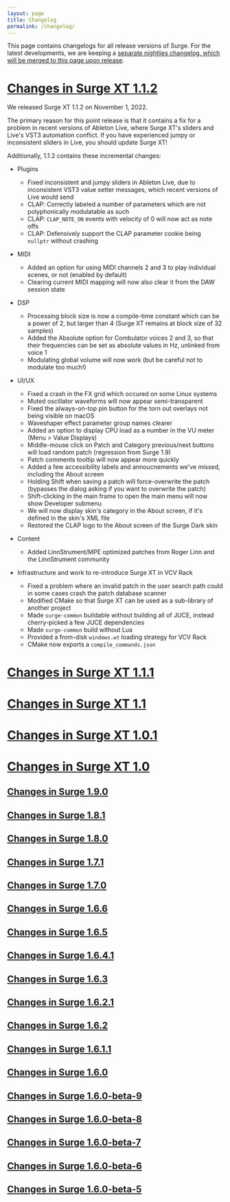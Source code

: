 ```yaml
---
layout: page
title: Changelog
permalink: /changelog/
---
```


This page contains changelogs for all release versions of Surge. For the latest developments, we are keeping
a <a href="/nightlychangelog">separate nightlies changelog, which will be merged to this page upon release</a>.

<script>
function toggleCl(log) {
  let id = document.getElementById(log)
  let style = window.getComputedStyle(id)
  let compStyle = style.getPropertyValue('display')
  if (compStyle == 'block') id.style.display = 'none'
  else if (compStyle == 'none') id.style.display = ''
}
</script>

<div id="changelog" markdown="0">

  <h1><a href="javascript:toggleCl('xt1.1.2')">Changes in Surge XT 1.1.2</a></h1>

<div markdown="1" id="xt1.1.2" style="display: block">
  
  We released Surge XT 1.1.2 on November 1, 2022.
  
  The primary reason for this point release is that it contains a fix for a problem in recent versions of Ableton Live, where Surge XT's sliders
and Live's VST3 automation conflict. If you have experienced jumpy or inconsistent sliders in Live, you should update Surge XT!

Additionally, 1.1.2 contains these incremental changes:

- Plugins
   - Fixed inconsistent and jumpy sliders in Ableton Live, due to inconsistent VST3 value setter messages, which recent versions of Live would send 
   - CLAP: Correctly labeled a number of parameters which are not polyphonically modulatable as such
   - CLAP: `CLAP_NOTE_ON` events with velocity of 0 will now act as note offs
   - CLAP: Defensively support the CLAP parameter cookie being `nullptr` without crashing

- MIDI
   - Added an option for using MIDI channels 2 and 3 to play individual scenes, or not (enabled by default)
   - Clearing current MIDI mapping will now also clear it from the DAW session state

- DSP
   - Processing block size is now a compile-time constant which can be a power of 2, but larger than 4 (Surge XT remains at block size of 32 samples)
   - Added the Absolute option for Combulator voices 2 and 3, so that their frequencies can be set as absolute values in Hz, unlinked from voice 1
   - Modulating global volume will now work (but be careful not to modulate too much!)

- UI/UX
   - Fixed a crash in the FX grid which occured on some Linux systems
   - Muted oscillator waveforms will now appear semi-transparent
   - Fixed the always-on-top pin button for the torn out overlays not being visible on macOS
   - Waveshaper effect parameter group names clearer
   - Added an option to display CPU load as a number in the VU meter (Menu > Value Displays)
   - Middle-mouse click on Patch and Category previous/next buttons will load random patch (regression from Surge 1.9)
   - Patch comments tooltip will now appear more quickly
   - Added a few accessibility labels and annoucnements we've missed, including the About screen
   - Holding Shift when saving a patch will force-overwrite the patch (bypasses the dialog asking if you want to overwrite the patch)
   - Shift-clicking in the main frame to open the main menu will now show Developer submenu
   - We will now display skin's category in the About screen, if it's defined in the skin's XML file
   - Restored the CLAP logo to the About screen of the Surge Dark skin

- Content
   - Added LinnStrument/MPE optimized patches from Roger Linn and the LinnStrument community 

- Infrastructure and work to re-introduce Surge XT in VCV Rack
   - Fixed a problem where an invalid patch in the user search path could in some cases crash the patch database scanner
   - Modified CMake so that Surge XT can be used as a sub-library of another project
   - Made `surge-common` buildable without building all of JUCE, instead cherry-picked a few JUCE dependencies
   - Made `surge-common` build without Lua
   - Provided a from-disk `windows.wt` loading strategy for VCV Rack
   - CMake now exports a `compile_commands.json`
</div>
  
<h1><a href="javascript:toggleCl('xt1.1.1')">Changes in Surge XT 1.1.1</a></h1>

<div markdown="1" id="xt1.1.1" style="display: none">

We released Surge XT 1.1.1 on August 25, with a collection of small changes and improvements which we found
either late in the 1.1.0 cycle or after release. We recommend all users upgrade to 1.1.1.
  
* Regressions from 1.0.1 and Breaking Changes
   * Restore the correct operation of the Airwindows AD Clip effect  
   * Waveshaper effect incorrectly scaled the input level, which means that the simple test of sine -> voice level waveshaper had a different response
   than sine -> waveshaper effect. Remediated this by correcting the input scale on Waveshaper effect. This may result in increased output level of patches which use the Waveshaper effect

* Performance and DSP
   * Added a JUCE patch which allows sample-accurate MIDI CC and pitch bend messages in VST3 plugin (especially important with long block sizes)  
   * Set the velocity of reused voices correctly in monophonic play modes
   * When "Continue from current level" envelope retrigger option is used with Mono FP play mode, portamento would not reset when a gap between two played notes occured (non-legato)
   * Revert a set of integer modulation changes which were nascent in 1.1.0, but which have also caused pops, clicks and incorrect unison settings when changing filter, voice, and oscillator types while there were active voices playing

* Accessibility
   * The name of the accessible overlay for the FX slots contains the effect type name, as well as the slot name
   * Correctly labelled Previous and Next wavetable jog buttons (they were backwards)
   * Deactivated additional accessibility announcements (oscillator name, patch name, etc...) by default, since an unknown bug makes them speak for Windows users, even with accessibility features of Windows turned off
   * Correctly named the "Arm/Disarm" buttons on the modulator buttons when states change
   * Step sequencer announces when the value of a step is on an exact 1/12th for pitch-based sequencing
   * The wavetable info (available in wavetable display's context menu) is now accessible on Mac
   * Changing the LFO type will now send an accessible notification to update the screen reader state
   * Effects routing grid now properly handles key presses (Shift+F10), and 

* UI/UX
   * Filter 2 Offset mode, when copied via "Copy scene" command, now properly sets up the target's Filter 2 cutoff
   * The Filter overlay now correctly uses Filter 2 Offset and Resonance Link options when drawing the frequency response curve
   * Any keystrokes pressed while the Patch Browser is scanning content are now handled by the browser itself, avoiding accidental forwarding of keystrokes to the DAW
   * Added a new option to the Patch Browser context menu: "Reveal in Finder / Show in Explorer", for quick drag and drop sharing!
   * We will now correctly set default zoom to 100% when no default zoom is set
   * Mousewheel on all the various previous/next jog buttons will now scroll through the relevant data (regression from Surge 1.9)
   * Since we now have action history (undo/redo), we will not prompt the user by default when loading a patch while the current patch is dirty
   * Right mouse click on the Wavetable menu will now wavetalbes for just the currently selected folder
   * When loading a patch, Surge will try to locate the loaded wavetables in the wavetable menu, enabling previous/next jogging, correct checkmark display, etc.
   * Virtual keyboard velocity now always spans 1 ... 127 when clicked via mouse
   * Added a new keyboard shortcut (default Alt/Opt+A) to arm and unarm modulators, which also deprecates the Workflow > Tab Key Arms Mmodulators option (so we won't be showing it anymore)
   * Renamed legacy filter subtypes more logically to Standard/Driven/Clean (instead of Clean/Driven/Smooth)
   * Paste with Modulation option is now undoable

* CLAP Support
   * CMake install rules for Linux will now install CLAP flavors, even if you don't use .deb or RPM
   * Mac installer will now have CLAP selected by default; also, all options are now alphabetized
   * paramsFlush() implementation for CLAP is now safe to call when processing is happening, even though this probably shouldn't happen

* Infrastructure and Miscellaneous
   * Moved build infrastructure to Ubuntu 20 LTS, since Azure is deprecating Ubuntu 18
   * Replaced `static const auto one = _mm_set1_ps(1.0)` with just `const auto one =` to avoid a static lock (thanks to The Audio Programmer Discord community for catching this!)
   * Moved `HalfRateFilter` to `sst-filters` library; it is shared between Shortcircuit and Surge
   * Spupress mousewheel gestures during mouse drags to avoid nested begin/end edits with Mac trackpads
   * Changed Mac signing in order to allow Formula modulator to work in standalone on macOS 10.14
   * Mac installer won't allow installing to a non-system drive now
   * Fixed a crash when closing the plugin window in REAPER while the Patch Browser menu was open
   * Reviewed various other timers and delayed objects in order to avoid crashes similar to the above one
   * Correctly read XDG defaults so that XDG data for DOCUMENTS_HOME correctly follows the specification on Linux
   * Fixed a problem where Surge would enter an infinite loop when the stored key mappings would advertise a keymapping for an unknown function
  
* Content
   * New wavetables from Philippe Favre    
   * Updated Formula tutorial "09 Example - Crossfading Oscillators"
</div>  
  
<h1><a href="javascript:toggleCl('xt1.1')">Changes in Surge XT 1.1</a></h1>

<div markdown="1" id="xt1.1" style="display: none">

We released Surge XT 1.1 on August 3, 2022. It adds several big new features, including edit history (undo/redo), support for the new CLAP standard, expanded and improved support for accessible interfaces like screen readers, several new DSP and voice management features, and much more. 

* Action History
  * Surge XT now supports undo and redo for all actions (even loading patches!) - use either the common Ctrl+Z/Y keyboard shortcuts, or buttons on the GUI
  * If a patch has been modified, it will be marked as dirty and an asterisk will be appended to the patch name
    * By default, attempting to load a different patch will prompt the user to confirm the loading action in order not to lose your patch modifications
    * This can be disabled in Menu > Workflow

* CLAP Support
  * CLAP is a new standard for host-plugin interoperability developed by a group of open source and commercial developers. Surge XT is an early adopter and a test case for CLAP. You can read more about CLAP at https://cleveraudio.org/
  * Surge XT implements - exclusively in the CLAP version - the non-destructive modulation (both monophonic and polyphonic!) and note expressions!

* Patch Navigation
  * Patches without categories are displayed in their own category in the Patch Browser
  * Favorites are now also displayed in the Patch Browser, in User Patches section
  * Much improved Find Patch feature!
    * Search results will now stay open by default after loading a patch, so you can quickly navigate through this list
    * Ctrl+click or Ctrl+Enter will load the patch and close the search results
    * There is now an option in Menu > Workflow to bring back the old Surge XT 1.0 behavior, if you so wish
    * Magnifier button now acts properly as an on/off toggle button
    * Your last search term is remembered after leaving the Find Patch mode
    * Search results will now open immediately when entering the Find Patch mode, instead of only when you start typing

* Accessibility
  * Our screen reader community gave us amazing feedback on Surge XT 1.0.1, leading to several changes, improvements and bugfixes
  * Using the announcement API, we read several actions, including patch and favorites changes
  * Fixed several components (oscillator copy/paste, scene copy/paste) which used mouse position improperly to find the source and target  
  * Overlay buttons (Tuning, Mod List, MSEG Editor, Formula Editor, etc.) respond properly to Enter, Shift+F10, and so on
  * Step sequencer rotate buttons are now exposed, and order of step and trigger parameters improved
  * Mod List parameter names and accesibility works well
  * Discrete parameters represented as menu buttons in the UI are now using the combo box element instead of a slider in screen readers
  * Effect tab order is now in display order, not internal storage order
  * Every text entry field has a correct focus-restoration target when dismissed
  * The patch search typeahead supports accesible navigation (fully on macOS and with narration workaround on Windows)
  * New Workflow menu options allow you to expand modulation menus to have specific edit/clear/mute submenus, rather than compound multi-click menus
  * Introduced a mode where accesible key presses follow the mouse focus, rather than keyboard focus
  * Many other small changes and fixes

* New Overlays
  * Keyboard shortcut editor:
    * Allows freely changing or disabling any of the available keyboard shortcut actions offered by Surge XT, in case there is a clash with keyboard shortcuts reserved by your DAW
  * Filter Analysis:
    * This new overlay will show frequency response curves for Filter 1 and Filter 2, in realtime as you change filter cutoff, resonance and mixer pre-filter gain parameters

* DSP Changes
  * String oscillator improvements:
    * Various Stiffness filter models which provide better tuning at high stiffness values. "Keytracked and pitch compensated" model is the new default
    * 2x oversampling option, which improves timbral quality for high pitched notes
    * Choose between three interpolation modes, which can limit energy loss in exchange for accuracy at high frequencies
    * Remember, right-click everything in Surge! These options are in context menus of Exciter Level and Stiffness parameters
  * Fixed an issue with Twist oscillator's LPG onset, creating occasional glitches in certain oscillator modes
  * Initial audio buffer is no longer filled with denormal noise - instead we rely on flush-to-zero (FTZ) flag in our processors
  * Sample rate is now a property of individual Surge XT instances, rather than global for all Surge XT instances - allows correct behavior when only certain instances are oversampled in hosts that provide this facility (for example, Reaper)
  * Fixed a crash when Reverb 2 was used at a very high sample rate
  * Implemented a small fade out when executing All-Sounds-Off
  * Reset filters on scene release and All-Sounds-Off - by doing so, we have removed a click on transport start in Logic Pro
  * Absolute unison mode now works for Alias and Modern oscillators
  * Scene highpass filter now has slopes up to 48 dB/oct (right-click option)
  * Output meter falloff is now sample rate independent (previously the meter would have a faster falloff on higher sample rates)
  * Fixed a bug where simultaneous chords played on the exact same tick created voices well over the polyphony limit

* Play Mode Updates
  * Both Poly and Mono modes get expanded envelope and voice triggering modes, accesed from the right mouse click context menu on the Play Mode parameter
  * In Poly mode you can choose whether repeated strikes of the same key create a new voice or retrigger the currently playing voice (if there is one)
  * In Mono modes, you can select whether the envelopes (AEG and FEG) retrigger from zero, or from their current level if a voice is playing

* Effects
  * Added multiple clipping options for the feedback path in the Delay effect (right-click the Feedback parameter)
  * Added option to extend the Delay Feedback parameter range, allowing negative feedback
  * Implemented the Tone filter to the Phaser effect (same as the one from Combulator)
  * Added new AirWindows effects: Cabs, Chrome Oxide, Dub Sub, Dub Center, Fire Amp, Glitch Shifter, Nonlinear Space, Pafnuty, Power Sag, Tape Dust, To Vinyl
  * Fixed a bug which could make Nimbus occasionally distort, especially in Looped Delay mode (applies to the Surge XT Effects plugin as well)
  * Spring Reverb's Decay parameter and Flanger's Count parameter now have a more accurate display and value typein behavior
  * Dragging an Airwindows effect around the FX routing grid no longer resets its parameters
  * Delay's Feedback parameter can now be extended, allowing negative feedback

* Modulation
  * All LFOs now have 3 outputs: the signal multiplied by the LFO EG, the raw LFO signal alone, and the LFO EG alone
  * LFO attack will now start after setting up voice level modulators - this enables modulating voice LFO amplitude with velocity, which didn't work before
  * The range of the fractional part of the LFO phase is supposed to be strictly `[0, 1)`, excluding the maximum, whereas before it could hit exactly 1, which is not supposed to happen
  * Fixed S&H and Noise LFO types not properly freerunning for Scene LFOs
  * Removed a check which improperly changed song position with DAW looping enabled and transport not running, making LFO freerun mode not working properly in some cases
  * Fixed cases where deleting nodes in MSEG LFO mode could lead to a broken envelope
  * Modulation List can now launch a value edit typein with the pencil icon
  * Step Sequencer's Deform slider now has deform types, which brings Shortcircuit's LFO Smooth method to Surge
  * Adjusted the S&H modulator so that the initial state is random, leading to less uniformity in the first few phases
  * Changed the order of voice initiation and LFO EG Attack in Latch mode so a latch more accurately represents the voice

* Microtuning
  * Tuning Editor now contains the ability to create even division scales and three-note specified KBM files directly
  * Fixed a problem where MPE pitch bend in MPE mode with MTS enabled was using the wrong tuning system
  * "Use MIDI Channel for Octave Shift" tuning mode no longer conflicts with MPE mode
  * The Interval Between Notes display now makes it easier to see which interval you are playing

* Larger Bugfixes
  * We initialized the audio processing state too early, which in some cases could result in the patch resetting when loading the plugin in Logic Pro
  * We incorrectly handled patch loading in the startup path of Reaper, meaning loading a Reaper session with disabled Surge track(s) would never load the
state correctly, and subsequently resaving without activating the track would save the incorrectly initialized state

* Surge XT Effects Plugin
  * Complete accessibility review
  * Implemented UI resizability through corner drag, menu and keyboard shortcuts
  * We now correctly report parameter names to host for the VST3 plugin
  * Double-clicking a parameter will now reset it to the default value
  * Added an option to run the plugin in zero latency mode - useful if your DAW can guarantee sending fixed block sizes to the plugin
  * Fixed Effect type menu not repainting during host automation
  * Airwindows Type parameter is now streamed and unstreamed properly, so that projects don't break if we add new Airwindows effects
  * Fixed a problem with integer streaming, which means that, going forward, changes in integer param ranges in Surge will not break Surge XT Effects sessions

* UI, UX and Skin Engine Changes
  * Royal Surge skin has been updated to fully match Surge XT feature set!
  * Touchscreen mode improvements, which includes automatically using the Exact mouse sensitivity mode and long press support
  * Typein for FM3 oscillator's Ratio parameter is correctly read when typing in a modulation amount
  * Typing an out of range value for a parameter or modulation amount typein will now report the appropriate minimum or maximum value
  * Audio In sliders that are unused will now appear deactivated (semi-transparent)
  * Ctrl+click on a currently unselected LFO modbutton will bring that modulator to focus in the lower area (same as clicking the orange arrow, but now you have a larger hitzone to do it)
  * More consistent FX slot mouse gestures:
    * Double-click on FX slots will now bypass them (previously this was on right-click)
    * Right-click now pops up the more usefulFX presets menu
    * Single click works as it always did
  * The state of "Store Tuning in Patch" checkbox in the Save Patch dialog is now remembered after cancelling the dialog
  * 3D waveform display for Wavetable and Window oscillators - toggled by clicking the oscillator display (or via right-click context menu)
  * Context menus will now scale properly on Windows HiDPI displays
  * Add contextual help links in severeal places which were missing it
  * Context menu colors can now be set in skins
  * Added option to use OS dark mode setting for context menu colors, which overrides skin-defined colors
  * Skin engine can now override the global font used by Surge XT
  * Added skin connectors for placing the new overlay windows (filter and waveshaper analysis)
  * The entire Classic skin (including hovers and tempo sync assets) is now contained inside the binary
  * Added pitch bend and modulation wheel widgets to the virtual keyboard
  * Correctly constrain plugin window drag-to-resize events
  * Waveshaper Analysis overlay now uses the actual Drive parameter for a realtime overview
  * The Modulation List now has new filtering options - by scene and by target parameter's control group
  * Most tearout windows can now be freely resized
    * Double-click on torn out window's title bar reverts to the default size
  * Improve error message to be clearer in the (very rare) situations where the patch database is locked by two Surge XT instances
  * The About-screen-as-skin-layout-grid feature is back! We completely forgot to port it over from Surge 1.9!
  * Fixed a bug where the Zoom menu wouldn't allow setting default zoom level, if default zoom level wasn't at all defined
  * Wavetable oscillator's Morph parameter displayed wrong units in continuous and discrete modes
  * Mute and Solo buttons no longer overlap, which created uncertainty in which parameter actually gets clicked
  * Pressing the F1 key will now open the relevant part of the manual for currently focused (or hovered) parameter
  * Added Sustain button to the virtual keyboard
  * Make PNG loading lazy, which resolved sporadic crashes with skins that use PNGs, like Royal Surge
  * Improve Alias Harmonics editor mouse handling when mouse cursor is out of editor's bounds
  * Imporved tearout behaviour, adding an Always On Top pin button in the title bar
  * Patch comment popup width will dynamically adjust its width to fit longer comments now
  * Mousewheel in FX and Oscillator menus properly advances through submenus

* Other Changes and Various Fixes
  * Polyphonic aftertouch is now properly processed per MIDI channel
  * Removed the Activate Scene Outputs option, which is not needed anymore due to JUCE's plugin wrapper handling
  * Favorites can now be exported and imported via .surgefav files (in essence these are CSV files with a new extension)
  * Correctly report VST3 bypass parameter and implement it in our JUCE processor
    * This should allow FL Studio's Randomize feature to stop disabling audio, and allow other VST3 hosts to bypass Surge XT as expected
  * Modbutton orange arrow state was incorrect on selection (but correct on drag gestures)
  * Fixed a bug when dragging FX slots with modulation assigned
  * Dropping a modulator on an overlay would modulate the slider underneath the overlay
  * Fixed a case where copying a modulation could duplicate a modulation routing
  * With the move to VST3 plugin bundle file format, Windows portable installs broke, so now they work again!
  * Drag and drop in the presence of overlays could corrupt Z-order of things
  * "Download Additional Content" link in the main menu didn't work, so now it works again!
  * "Absolute" option was not preserved when copying oscillators, scenes, etc.
  * We're now sending automation events from several widgets which didn't do that, leading to inconsistent automation in Cubase
  * Special characters like `'` no longer break the SQLite search. No [little Bobby Tables](https://xkcd.com/327/) here!
  * WAV chunks must have an even number of bytes, so we've fixed our WAV parser for the case when the size is odd, preventing incorrectly reading the file - which could happen with certain metadata chunks
  * Upgraded MTS-ESP library, which allows MTS-ESP to work on Linux
  * Tuning Library can now deal with fractions up to 2^64 for numerator and denominator in SCL/KBM files

* Infrastructure and Code Changes
  * We're making a substantial effort to move critical parts of Surge XT into libraries that other projects can use
    * `sst-plugininfra` provides XML, filesystem, user preferences and keyboard shortcut management, CPU information and more
    * `sst-cpputils` provides a collection of C++17 extensions we use a lot
    * `sst-filters` provides all Surge XT filters in a header-only set of templates - used as a submodule now
    * `sst-waveshapers` provides all Surge XT waveshapers in a header-only set of templates - used as a submodule now
  * Test case runtime substantially improved
  * Use `std::thread` everywhere for threading
  * Lots of improvements for the Windows installer
  * Reinstated Windows portable mode by checking recursively for SurgeUserData etc. folders
  * Use 7Zip for packing Windows ZIP files in the pipeline
  * Linux 'plugins only' archive is now a .tar.gz
  * The `.deb` file now contains icons and an application startup for Linux
  * Added CMake options to skip ALSA and/or VST3 builds
  * Various changes to support JUCE 7 builds (although our production build is still using 6.1.6 until further notice)
  * Fixed comments and documentation typos across the codebase 
  * We now provide a cleaner compile-time error if building on a system other than x86 or ARM
  * Added ability to build a slightly reduced `surge-common` without JUCE or Lua (for the upcoming Surge Rack XT project)
  * Renamed the `surge-py` target to `surgepy` to avoid a `-`, which causes load time problems in Python
  * Made sure to cleanly join the background patch loading thread on exit if it is still running or if another patch load begins
 
* Content
  * Updated Slowboat patches 
  * Updated John Valentine patches
  * New wavetables from Quonundrai
  * New wavetables from A.Liv and Exocat

</div>

<h1><a href="javascript:toggleCl('xt1.0.1')">Changes in Surge XT 1.0.1</a></h1>

<div markdown="1" id="xt1.0.1" style="display: none">

We have the best testers in the world, we really do. Surge XT 1.0 was nearly 1000 GitHub commits, almost every
part of the code changed, and our beta testers discovered almost every bug before we released. And we had 
a lot of them. Those same testers found a few more bugs after we released, though, and a couple of them
were serious enough that we decided to collect up the first fortnight of finds and fixes and do a small point
release to give us time to get XT 1.1 together.

- Larger Bugfixes
   - The Formula modulator vector output would crash or go into an infinite loop with 8 or more output values. Fixed 
to report a single error message when we have more than 8 outputs
   - Fixed a crash when using vector modulators to modulate an FX slot and drag and drop to reordering effects
   - On macOS, the menu outline box was not painted, making menus visually confusing for many users.
Fixed to have parity in how menus look vs Windows and Linux
   - Fixed a set of issues with the Windows installer which we found once more people actually ran the installer on various systems
   - If two MIDI events had an identical timestamp, the second and all subsequent MIDI events in that block would push
to the end of the block causing potential block-length synchronization errors
   - The introduction of JUCE created a bypass parameter for VST3 plugins, which in some cases was improperly automated (especially in the FL
randomizer). While we wait for a longer term fix, we made Surge XT continue to render when bypassed
   - While most of our help links pointed to the XT manual, the actual Menu > Manual link pointed to the old manual!

- Smaller issues and regressions from Surge 1.9
    - In touchscreen mode, always use Exact mouse sensitivity option
    - When modulating FM ratios, use a correct result if a typein retains the "C: " prefix
    - User patches without categories will now appear in an uncategorized submenu (instead of not at all)
    - ZIP files for Windows builds are now created with 7zip, so that Explorer can now unpack them without any 3rd party unpackers
    - Rename the Tutorials skin category properly
    - The filter cutoff slider wouldn't visually reset when using the Reset to Keytrack Root option
    - MSEG draw mode was incorrectly remembered across different MSEG modulator instances
    - Dark skin had a graphical error in filter configuration graphic
    - Favorites and Search icons were added to the Dark skin

- Added a couple of XT 1.1 features which were harmless to merge
    - Improved our testcase runtime
    - Removed some OS specific APIs for thread handling now that we are on C++17
    - If a multi-channel .wav file is loaded as a wavetable, we will load only the left channel instead of erroring out
    - Ctrl-click on a modbutton will now arm a modulator without selecting it
    - Bring back certain patches from Luna that were in Surge 1.9

</div>

<h1><a href="javascript:toggleCl('xt1.0')">Changes in Surge XT 1.0</a></h1>

<div markdown="1" id="xt1.0" style="display: none">

Our next release of Surge - aptly named Surge XT - made a fundamental architectural break with prior
Surge versions (up to 1.9), porting to the JUCE framework and changing the plugin ID, while
adding a variety of exciting new features. Here's what's new!

- Plugin Names
   - New names are Surge XT and Surge XT Effects
   - Similarly, the user data folder is now named Surge XT
   - Please consult the manual for a migration guide from Surge 1.9 or earlier (work in progress)

- Port to JUCE
  - There are innumerable changes, including basically a rewrite of the entire plugin layer
    and re-implementing all of the widgets and UI components
  - Although we don't distribute an LV2 plugin, JUCE-LV2 port project branch allows Linux
    users to build LV2 if they wish, and it has almost all the features of the
    VST3 version (excluding the features VST3 supports and LV2 does not)
  - Port to JUCE also allows us to provide a standalone version of Surge XT

- Patch Navigation
  - Implemented a system to mark patches as favorites
    - Click the heart button in the Patch Browser to tag a favorite
    - Right-click it to see all your favorites in a menu
  - Implemented a searchable database for all patches
    - Click the magnifier button in the patch browser and type away!
  - User can now choose a default patch that will be loaded upon instantiating Surge XT
  - Patch comments can span more than a single line now, and they also show up in a tooltip when you hover above the Patch Browser

- Modulation
  - New Modulation List overlay
     - Provides a complete overview of all assigned modulations in the patch
     - You can filter the list by source or by target
     - You can add new modulation assignments using the Source and Target menus
     - You can mute or remove modulations, too
  - Modulation assignments in context menus now look nicer and show additional icon-based buttons with options (remove, mute, edit)
  - Added Copy and Paste with Modulation options to modbutton context menu
  - Formula modulator
    - As promised in Surge 1.9!
    - Enabled by embedding LuaJIT in Surge
    - Formula modulator enables you too many things to list here, so we have added a number of tutorials
      to showcase at least some of the things that are now possible
  - Vectorized/indexed modulators
    - Modulators can now provide more than one output simultaneously
    - Currently, modulators which employ this feature are Formula, Random and Alternate
  - Modbuttons can now be drag-and-dropped everywhere (without holding Control/Command like in Surge 1.9)
  - You can now temporarily mute modulations, either via context menu, or via the new Modulation List
  - Added a second deform mode for S&H LFO type
  - MSEG can now trigger FEG and/or AEG on each node, via context menu options
  - LFO Shuffle parameter can now be extended to allow bipolar shuffle (useful for adding swing in the step sequencer)
  - MSEG Editor now supports lasso/marquee node selection (Shift+left mouse drag )
  - LFO EG can now be deactivated. Right-click any of the DAHDSR sliders
  - Scene-level modulation sources can now independently modulate global parameters (any FX parameter, for example).
    Previously, only Scene A scene-level modulators were applied
  - Fixed a bug where Scene LFOs were triggered at the outset, which almost never mattered unless you modulated something latched, like a noisy FX

- Accessibility
  - JUCE 6.1 added support for accesible interfaces, allowing screen readers and other navigation tools to work
  - So we made use of that, resulting in Surge XT sporting a comprehensive accessibility support
  - While most things are accessible, there are still some things that could be improved, which will be coming in Surge XT 1.1

- Keyboard Shortcuts
   - There are numerous new keyboard shortcuts for both the plugin and standalone (optionally enabled in Menu->Workflow)
   - When pressing any of the below shortcuts for the first time, Surge will prompt for enabling the option automatically, with option to remember your choice
   - Num +/Num - zooms in/out by 10%, Shift+Num +/Num - zooms in/out by 25%, Shift+Num / resets zoom to default
   - Up/Down modifies focused parameter value, Home/End modifies the value to minimum/maximum, Del returns to default
   - Shift+Left/Right changes to previous or next patch category
   - Control/Command+Left/Right loads previous or next patch
   - Control/Command+S opens the Save Patch dialog
   - Control/Command+F starts patch search typeahead
   - Alt+F to toggle setting the patch as favorite
   - Alt+E to toggle the appropriate LFO editor overlay (MSEG or Formula)
   - Alt+T to toggle the new Tuning Editor overlay
   - Alt+M to toggle the new Modulation List overlay
   - Alt+D to toggle the debug console
   - Alt+K to toggle the new Virtual Keyboard
   - Alt/Option+1/2/3 to toggle between the oscillators
   - Alt+S to toggle between the scenes
   - F1 to open the manual
   - F5 to refresh the currently loaded skin
   - F12 to show the About screen

- Microtuning
  - Tuning interface from Tuning Workbench Synth is now implemented in Surge XT!
    - Right-click the Tune button and choose Tuning Editor, then explore! It's even better than in TWS, containing lots of new views
  - Several smaller microtuning changes:
    - Voice skip in KBM with 'x' works
    - Added channel-per-octave mode for controllers such as Lumatone
    - Added extendability to the pitch bend range parameter, which enables fractional pitch bend ranges
      - In 'Apply tuning at MIDI input' mode, this results in frequency.cents, while in 'Apply tuning after modulation' mode this results in keys.cents
    - Pitch-based parameter type-ins allow entering values as fractions (for example, right-click Osc 1 Pitch, Edit Value, then type 9/8, you will get 204 cents)
 - There are now options to retain (lock) the current tuning and/or mapping when loading patches. Find them in Menu->Patch Defaults->Tuning on Patch Load

- Filter Section
  - Added a new Tri-Pole filter type (inspired by Ian Fritz's Threeler filter)
  - Greatly expanded the waveshaper section
    - Increased the number of waveshaper types from 5 to 43!
    - Harmonic extension, noise, trigonometric wavefolders, classic wavefolders, and much more
  - Filters and waveshapers are now deactivatable by double-clicking the filter type icon/waveshaper curve, or a right-click context menu option

- Effects
  - Surge now has 4 send, scene insert and global insert effect slots!
  - Added a new Clear Reverb parameter to Airwindows Infinity effect
  - Added a new Spring Reverb effect from Jatin Chowdhury
  - Waveshaper is now available in the FX section as well
  - Added a new Mid-Side Tool effect, which enables transformations from stereo to mid-side and back, with additional filtering for mid and side
  - Added a new Precision option to the Tape effect (right-click any of Hysteresis section parameters) - it also affects CPU usage of the effect!
  - SIMD vectorization improvements for the Tape effect
  - Added a highpass filter applied to the sides of the signal to the Conditioner effect
  - Added Airwindows Mackity, MackEQ and Chamber effects

- Functional Differences vs Surge 1.9
  - Surge XT modifies where user content is stored
     - Surge XT uses a different folder for user content, with the name changed from `(Documents)/Surge` to `(Documents)/Surge XT`
       where `(Documents)` is the path to your OS-specific Documents folder
     - Surge XT forces content type into subfolders - `FX Presets`, `Patches`, `Wavetables` etc...
     - When you start the plugin for the first time, it will create an empty directory structure for you. You can simply copy your content from
       your Surge folder to your Surge XT folder
     - Note that, just like in Surge, all patches and wavetables need to be categorized. So a patch which was at `Surge/Basses/Plunky.fxp` needs to be
       moved to `Surge XT/Patches/Basses/Plunky.fxp`
  - Fixed a couple of bugs which means Surge XT will behave differently than Surge 1.9 in minor ways:
    - Mono FP play mode had a bug where the second to last held key would sometimes not trigger portamento to the last key
    - Twist oscillator's LPG incorrectly had its delay time sustained by about 4x in non-FM mode. This is now fixed, but patches which
      use Twist's LPG will need to be tweaked in order to adjust their delay
    - Surge XT Effects plugin now works with block sizes smaller than 32, which also fixes its behavior in FL Studio

- Other Changes and Various Fixes
  - Window oscillator now has a Continuous Morph option, matching the Wavetable oscillator in behavior
  - Fixed gain and clipping math in the Ensemble effect
  - Global volume can now be saved and restored in newly created patches
  - All Notes Off and All Sounds Off MIDI messages are now properly supported
  - Fixed an initialization bug in some of the waveshapers used in Distortion effect, which could result in
    uninitialized audio and subsequent blowups
  - Fixed a bug which could cause Airwindows effects to crash when switching patches quickly
  - Fixed a bug where Polyphony set above 61 caused a voice stealing error, if voices went above 64
  - Fixed a bug where certain patches using the Window oscillator showed incorrect value for Formant parameter
  - Fixed a memory initialiation bug in Surge XT Effects plugin which would sporadically crash the plugin

- UI, UX and Skin Engine Changes
  - Cleaned up and reorganized the main menu
  - Any overlay can now be torn out in a separate window (and reinstated back inside Surge XT window)
  - Overlays can now be moved around Surge XT's window
  - By default we no longer bind the TAB key to arm modulations (middle mouse click will still work!).
    If you want to restore this behavior (which can conflict with focus order and other accesibility
    features), Menu->Workflow contains an option to do so permanently
  - Added an option for appending the original patch author's name in parentheses when modifying the patch (defaults to on)
  - Skins can now include True Type fonts for skin-specific fonts. See Tutorial 10!
  - Skin version 1 is now deprecated and unsupported
  - A bunch of new skin color definitions - make sure to visit Menu->Skins->Skin Inspector with Surge Dark skin loaded to learn what's new!
  - Patch name, Category and Author fields in the Patch Browser will automatically adapt when displaying long patch names in order not to overlap
  - Added the Waveshaper Preview overlay (click on the waveshape button below the waveshaper type menu),
    which shows how would currently selected waveshaper curve affect a fullscale sine wave input
  - Added a QWERTY virtual keyboard (on by default in standalone, off by default in plugin)
    - Option to toggle the virtual keyboard is in Menu->Workflow
  - 'Audio Output Unavailable' message now overrides the output level meter instead of darkening the whole UI
  - File open dialogs for patches and tunings now properly remember your last visited folder
  - Macros and LFOs (!) can now be renamed by double-clicking on their respective slots (or through a context menu option)
  - Double-click on an FX slot in the FX grid will now toggle bypass
    (right-click still works, but will change functionality in XT 1.1 to show the FX preset menu!)
  - Alt/Opt+drag "rubberband edit" of sliders is now also possible on macros
  - When using keyboard shortcuts for loading prev/next category or patch, a dialog will pop up asking for confirmation to prevent you from losing the current patch,
    with option to remember your choice
  - Hovering over a slider will now show the parameter value by default - this can be turned off in Menu->Value Displays
  - You can now drop a `.surge-skin` folder onto Surge XT's interface and it will be installed automatically
  - You can now drop a `.zip` file onto Surge XT's interface and it will extract patches, FX presets, skins etc... into your user area
  - We now have an online [skin library](https://surge-synthesizer.github.io/skin-library), available from Menu->Skin Library
  - Added menu actions to Patch Browser to delete and rename a patch (not applicable to factory patches)

- Infrastructural and Code Changes
  - Surge XT had a massive investment in our CMake and code layout, with the source being far more organized and our CMake files being way cleaner
  - Upgraded to C++17 on all platforms
  - Surge XT can now run without the factory directory succesfully
  - A number of cleanups in the InnoSetup installer scripts
  - Startup files (configuration.xml and windows.wt) are included as binaries in the plugin
  - Removed an unused dependency on `libmidifile`
  - Removed enormous swaths of code which was unused in Surge, thanks to JUCE and other cleanups
  - Started using constrained enumerations for user default settings
  - Delivered an RPM as well as a DEB on Linux
  - Clear CPU info available on the About screen, getting ready for optional AVX enhancements
  - Added proper support for Flush-to-Zero CPU flag
  - CMake 'install' rules are now in place for non-Apple Unixes
  - Finally (finally!) removed use of `_aligned_malloc` in favor of `alignas` everywhere
  - Windows (MSVC) specifies UTF-8 encoding
  - Removed old 'wide' getters which were only used by legacy VST3
  - Restored Windows MinGW builds
  - `install-resources` targets work with Ninja generator
  - Removed memory allocation from the audio thread for most oscillator types - implemented pooled allocation for String, and less allocation for Twist
  - Cleaned up Airwindows code by removing `processDoubleReplacing`, anti-denormalization and dithering from all effects
  - Upgraded to the latest Catch2
  - Lots of work on expanding the appropriate use of `const`
  - Moved the FX presets to individual files in the factory data folder, rather than config.xml
  - Most of our filesystem code works with `std::filesystem` (or a sub thereof)
  - On Linux, choose the `ghc` rather than system `std::filesystem` by default
  - Cross-compliation works from Linux to Windows and Mac if you want!
  - Surge XT is properly signed and notarized on macOS
  - Surge XT properly requests microphone access on macOS

- Content
  - New patches from Altenberg
  - New patches from Cybersoda
  - New patches from Databroth
  - New patches from Jacky Ligon
  - New patches from John Valentine
  - New patches from Kinsey Dulcet
  - New patches from Luna
  - New patches from Malfunction
  - New patches from Slowboat
  - New patches from VincyZed
  - New patches from Xenofish
  - New FX presets from Arty

</div>

<h2><a href="javascript:toggleCl('1.9.0')">Changes in Surge 1.9.0</a></h2>

<div markdown="1" id="1.9.0" style="display: none">

Surge 1.9 is a major feature expansion over January's Surge 1.8 release, including 4 new oscillator types, 15 new effects, a large number of microtuning
enhancements (including support for [ODDSound MTS-ESP](https://oddsound.com/)), substantial new content including a set of patches tailor-made
for our new oscillators by Jacky Ligon, and much, much more. In more detail:


* New Oscillators
  * Modern, a low aliasing, clean waveshape oscillator based on extensive research into low aliasing waveform generation methods ([DPW](https://www.researchgate.net/publication/224557976_Alias-Suppressed_Oscillators_Based_on_Differentiated_Polynomial_Waveforms) in this case)
  * Alias, a very, very digital oscillator based on ignoring extensive research into low aliasing waveform generation methods, which as a result gives lots of 8-bit joy
  * String, a waveguide-based feedback oscillator, perfect for creating all sorts of stringy, plucky, and plonky sounds
  * Twist, an oscillator based on a [rather famous Eurorack multi-oscillator module](https://mutable-instruments.net/modules/plaits/)

* New Effects
  * Neuron, a distortion effect based on [Gated Reccurent Unit](https://ccrma.stanford.edu/~jatin/ComplexNonlinearities/gru.html), done by Jatin Chowdhury
  * CHOW, a [truculent distortion effect](https://github.com/Chowdhury-DSP/CHOW), done by Jatin Chowdhury
  * Exciter, an effect based on a [rather famous aural exciter](https://github.com/jatinchowdhury18/Aphex_Exciter) unit, done by Jatin Chowdhury
  * Tape, a compact implementation of [Chow Tape Model](https://github.com/jatinchowdhury18/AnalogTapeModel), done by Jatin Chowdhury
  * 11-band graphical EQ
  * Resonator, inspired by a resonator unit from a very well-known vintage hybrid polyphonic synthesizer that rhymes with "vogue". Contains a few Surge-inspired additions like optionally allowing self-oscillation of resonators through modulation!
  * Combulator, a novel bank of 3 comb filters with feedback, additional noise exciter, separate output volumes for each comb, and individual panning for two out of three combs
  * Ensemble effect with several BBD modes and a clean delay mode, uses a very famous tri-phase dual LFO modulation setup
  * Nimbus, a live input granular processor with built-in reverb, based on [another rather famous Eurorack module](https://mutable-instruments.net/modules/clouds/)
  * Treemonster, a really wild pitch-tracking ring modulator from Shortcircuit 2, proper Vember Audio classic!
  * Five new Airwindows effects - Galactic, Infinity, Verbity, MatrixVerb and TripleSpread
  * All these effects are also added to SurgeEffectsBank

* Other DSP changes
  * A large number of C++ and SSE improvements in the Sine oscillator, substantially improving performance
  * Oscillator drift now works properly for all oscillator types
  * Oscillator drift now starts at small non-zero random value for each unison voice, rather than starting from 0 (there is also an option to use the old behavior, right-click Osc Drift slider)
  * Character filter will work on new oscillator types (so it's not just for Classic oscillator type anymore - but it is still a global parameter for both scenes!)
  * Retrigger now works properly on all oscillator types
  * Surge now supports single-cycle wavetables (previously, a minimum of two frames were required for the wavetable to load correctly)
  * Wide is the default filter configuration for all templates and Surge's startup state
  * The Asymmetric and Digital waveshapers in the Distortion effect now work properly
  * You can now deactivate Delay R time to allow linking left and right delay times
  * Ring Modulator frequency is now displayed in Hz; also added Absolute mode
  * Reverb 2 now has the same minimum predelay value as Reverb 1
  * Phaser and Neuron can now both deactivate Rate of their internal LFO, in which case modulating Rate will scrub the LFO's phase for manual phasing/combing effects
  * Added 4 new waveshapes in the Sine oscillator
  * More effect types now properly respond to All Notes Off message
  * Hard clip can be configured and set per scene or globally, with new settings at 0 and +18 dBFS (which is the default setting as it were before). You can set this by right-clicking the scene or global volume sliders, or additionally by right-clicking the A/B boxes in the FX grid
  * Sine, FM2 and FM3 oscillator types now have extended range for Feedback parameter by default
  * Maximum polyphony parameter is now actually read from the patches on load (Surge always did store the chosen max polyphony value into the patch, it was just never loaded!)
  * Global Volume doesn't apply to individual scene outputs anymore
  * Added deactivation toggles to low/high cut filters across all effects that didn't have them so far

* Alternate Tuning / Microtonal Interface
  * Provide two tuning application modes: Tuning applied at MIDI input, or after modulation. This is described in detail in the manual. By default, it is set to apply at MIDI input for new patches
  * Filter cutoff can now be tuning-aware
  * Currently loaded SCL/KBM files are now displayed in Tuning menu
  * Far clearer internal and user state management on tuning (= scale + mapping), scale, and mapping management
  * KBM name is now stored in patch and DAW state
  * Tuning is now interpolated in log2 space rather than linear space for more accurate inter-note tuning
  * And finally, thrilled to be one of the first synths to integrate [ODDSound MTS-ESP](https://oddsound.com) as a tuning source

* User Interface
  * Reposition Author/Category fields in the factory skins, not to overlap with longer patch names
  * Hover effect is now available on more assets, for example oscillator type menu and FX grid
  * Retrigger and Keytrack button have a right-click option to set their value for all oscillators in a scene
  * Phase/Shuffle parameter now changes its label based on LFO type (will show Shuffle only when Step Seq is selected)
  * Patch browser left-click menu now has multiple columns (Windows only!)
  * Control/Command-drag on sliders to snap to units now works for modulation amounts
  * Control/Command-click on patch or category previous/next buttons will load a random patch!
  * Expanded use of menu for integer sliders in some cases
  * Groups of sliders can now be deactivated collectively, for example in EQ and Tape effects, Twist oscillator...
  * Added an option to always show maximum amplitude LFO as a dotted line (User Settings > Value Displays > Show ghosted LFO waveform reference)
  * Option to drag bottom right corner to resize (VST3 only) is not displayed anymore for skins that have defined fixed zoom levels (i.e. Royal Surge)
  * Added a UI refresh when changing filter type via host automation
  * "Add Modulation From..." option now has its entries organized in submenus per modulator type
  * Removed a check if factory patches are installed. Now it's possible to completely remove all factory/3rd party patches if one wants to, and only focus on making one's own patches with a clean slate!
  * Envelope LFO presets are now saved to Envelope subfolder (previously they went to LFO subfolder)

* Plugin Wrappers
  * AU advertises MPE support now
  * Label all AU parameters as high resolution
  * Disable VST3 parameter name resets which was coded incorrectly in Surge, causing problems in Bitwig
  * VST3 implements `getParamNormalizedByString`, allowing DAW-side value typeins to be consistent with Surge
  * VST3 bug with `getParameterString` fixed, correcting incorrect string display in some cases in Bitwig

* Skin Engine Changes
  * Far clearer skin component model
  * Add a developer mode option (right click Menu button) to overlay a grid on top of Surge's GUI at runtime as a helper tool when designing, with support for arbitrary grid size
  * Fixed some bugs pertaining to user-specified parameter groups
  * Introduced skin version 2 for all the below mentioned new skin engine features:
    * Skin labels can show values from parameter names (useful for i.e. oscillator and FX parameters, which dynamically change their name based on oscillator/FX type)
    * Skin labels can now have an image assigned
    * Oscillator type and FX grid assets now only contain the backgrounds, any text on them is now generated through code
    * Slider class now has font size and text offset properties
    * Added skin properties for positioning the patch browser
    * Added a skin color for showing the current value of a macro more prominently
    * Added skin colors for About page text, column text, link and hovered link

* New Content
  * Patches and FX presets from Vospi
  * FX presets from Arty
  * New patches from Databroth
  * Updated Jacky Ligon patches to set default tuning mode and adjust maximum polyphony
  * Expanded tuning library from Jacky Ligon

* Smaller Changes
  * Show the plugin file location on About screen
  * Show the full modulator name in inter-LFO modulations
  * Show tne entire MSEG curve in Rate deactivated mode
  * When copying an oscillator, remember current position in the wavetable list index
  * About page shows your actual CPU model, not some build-time guess
  * The default value for scene Highpass cutoff parameter is minimum now (6.88 Hz)
  * Increase mouse hitzone on macro sliders slightly
  * Frequencies below C0 now have a proper negative-interval note name
  * Updated a few factory library patches that were using Latch mode by setting them to Mono mode, in order to avoid random noises when browsing through patches
  * Voice LFO Step Sequencer envelope triggers now run properly even without assigned modulation
  * Added a graphical asset for MIDI Learn, so it's now clearer to see when we're in MIDI learn mode and for which parameter
  * Handled a tuning regression when SCL files had a blank title in the first line
  * Next/Prev can span or constrain to category in patch navigation
  * All frequency-based parameters (except LFO rate) can now be set by typing in a note name (using 12-TET to convert to frequency)
  * Zoom level is no longer additionally saved in the DAW state - only the default value stored in user configurationi is used across DAW projects and all Surge instances
  * Wavetable export feature now correctly names the wavetable
  * Existing oscillator modulations are now cleared when changing oscillator type
  * When drag&dropping a patch onto Surge's UI, it is first checked if it exists among the current factory/3rd party/user patches, then that position is used as an anchor for previous/next patch buttons
  * Fixed a bug where loading a patch loaded wavetables twice, causing audio dropouts
  * Fixed a graphics memory leak on Linux, caused by difference in VSTGUI reference count between Linux and Windows/Mac
  * Fixed a bug when changing patches with previous/next patch buttons could skip multiple patches sporadically
  * Default MIDI learn settings are not stored to configuration.xml in factory data folder anymore, but in the always-writeable user data folder
  * When loading patches that contain invalid modulations (for example, Shape parameter in Sine oscillator has some modulation that was made possible in 1.8 and before through certain steps), make sure those modulations are removed to not create any trouble down the road

* Code cleanup
  * Reformatted the codebase with a new, far more sane, clang-format (no more 3 space tabs, and so on!)
  * Replaced our hand-rolled filesystem implementation with [gulak](https://github.com/gulrak/filesystem)
  * GUI overlay API (used for MSEG editor, Store Patch dialog, etc.) is now far more rational, so we can have more than one overlay showing at once
  * Rework `char` and `string` functions to avoid potential overflows in several cases
  * Common oscillator functions (drift, character filter, etc..) are now all found in a single place (OscillatorBase.h)
  * Slider bipolarity and deactivation is now handled in a [single API point](https://github.com/surge-synthesizer/surge/blob/main/doc/DynamicNameActivationBipolar.md)
  * Consistently named oscillator and FX related C++ files and classes
  * A non-global RNG used through most of the code where `rand()` was used before
  * Some memory leaks were plugged up!

* Infrastructure
  * More work done on UTF-8 file names and paths on Windows
  * Linux consistently uses `CMAKE_INSTALL_PREFIX` as a search path for assets
  * Surge on Windows can now be built with `mingw` or `clang` (but productoin builds are still using MSVC)
  * Linux reads config.xml from the filesystem
  * In Ardour on Linux, work around the `LD_LIBRARY_PATH / GTK2` issue which stopped Zenity from launching
  * Activate warnings-are-errors on Linux gcc
  * Windows implicit `precompiled.h` removed
  * Integrated [libsamplerate](https://github.com/libsndfile/libsamplerate) in the codebase, required for Eurorack-based modules which operate at a fixed sample rate of 48k
  * CMake will now run even if `git` is not found

* Surge XT
  * Lots of commits for Surge XT which will hopefully be released sometime this summer!

</div>

<h2><a href="javascript:toggleCl('1.8.1')">Changes in Surge 1.8.1</a></h2>

<div markdown="1" id="1.8.1" style="display: none">

Version 1.8.1 is a point release to clean up a few bugs we found after 1.8.0 release, to add a few features we simply forgot to code, and
to update and add content to the installer which people shared after the 1.8.0. release.

The changes are:

* Bugfixes and Features
   * Handled UTF-16 paths for saving user settings, allowing users on Windows with UTF-16 usernames to update their defaults
   * Drag and drop of a .wav or .wt wavetable doesn't reset oscillator type, if type is set to Window
   * The warning on Windows about uninstalled Lato font shows only once, not once every time the Surge GUI is opened
   * About screen actually mentions Surge Synth Team!
   * About screen on Windows shows "x86" instead of "Intel" for CPU
   * Modulation depth display and typein for tempo synced parameters is implemented now (as opposed to being just nonsense)
   * Subfolders in modulator presets are now listed first, before files
   * Dismissed the value display popup when toggling modulation assign mode on/off
   * Resolved Python with /usr/bin/env on Linux in the build phase
   * Fixed an occasional, but serious crash which would occur on slower machines when rapidly changing patches
   * Reordered and improved the MSEG segment menu
   * Drag and drop FX movement retains assigned modulation
   * Fixed a mis-drawn MSEG hover segment when scrolling horizontally
   * Added an explicit menu setting for touchscreen mode for Windows users (under User Settings->Mouse Behavior)
   * Avoided a floating point underflow which rendered MSEG S-curve deforms incorrectly when Deform was a very small value
   * Failure to load a .wav file will not rename the patch wavetable anymore
   * Fixed a typo which resulted in the Hard waveshaper sounding wrong in Rotary and Distortion effects

 * Content
   * Added a bunch of modulator presets
   * High quality versions of all factory wavetables in Basic folder
   * Updated Jacky Ligon's presets with new patches and CPU optimizations
   * Updated TMNG's presets with new patches, CPU optimizations and cleaner wavetables
   * Added wavetables from TNMG
   * Added patches from Stefan Singer (previously known as Stefan Hållèn)
   * Updated a single patch from Luna

</div>

<h2><a href="javascript:toggleCl('1.8.0')">Changes in Surge 1.8.0</a></h2>

<div markdown="1" id="1.8.0" style="display: none">

In version 1.8.0, we have introduced many new features,
but also adapted a large collection of existing open source code to work
inside Surge. We are especially grateful to these authors (noted in the changelog)
for making their software available, for being friendly when we talked to them about
adapting their software for Surge, and for being part of the free and open source
music software community!

1.8 has hundreds of changes and features, but the headlines of the release are:

* New skins, including the lovely "Royal Surge" skin and greatly improved Classic and Dark skins
* New filters, with multiple new filter models
* A complete implementation of a multi-segment envelope generator (MSEG) as a modulation source
* A large number of Airwindows FX available in the FX chain
* A bunch of amazing new content! We now have more than 2000 presets in the library!

The complete changelog is:

* New and Improved Skins
   * Added the 'Royal Surge' skin, a skin inspired by vintage hardware, developed and designed
     by [Voger Design](https://vogerdesign.com).
   * Major updates to the Classic and Dark surge skin, including better placement of controls, rendering,
     contrast, and consistency.
   * See "Skin Engine" section below for more technical details on the skinning engine

* Filters
   * Added "Vintage Ladders", two models of vintage 4-pole lowpass ladder filters
        Thanks to [@ddiakopoulos](https://github.com/ddiakopoulos) for maintaing this very
        useful [repository of research and code](https://github.com/ddiakopoulos/MoogLadders) which
        heavily informed the models we implemented
   * Added the filter from [OB-Xd](https://github.com/reales/OB-Xd)
   * Added the K-35 filter from [Odin 2](https://github.com/TheWaveWarden/odin2)
   * Added the Diode Ladder filter from [Odin 2](https://github.com/TheWaveWarden/odin2)
   * Added Cutoff Warp filters (LP/BP/HP/N/AP) based on [this Jatin Chowdhury Blog Post](https://jatinchowdhury18.medium.com/complex-nonlinearities-episode-5-nonlinear-feedback-filters-115e65fc0402). This one is really weird!
   * Added Resonance Warp filters (LP/BP/HP/N/AP) based on [this Jatin Chowdhury Blog Post](https://jatinchowdhury18.medium.com/complex-nonlinearities-episode-4-nonlinear-biquad-filters-ae6b3f23cb0e)
   * Implemented 24 dB/oct variants for the existing biquad bandpass and notch filter types
   * Add an allpass biquad filter based on existing biquad filters in Surge
   * Fixed an error in the comb filter which made it out of tune by 6 samples. By default
     this is corrected in new sessions or patches streamed with Surge 1.8, but it can be also toggled by right-clicking the filter
     subtype menu. Old patches remain "wrong" in order to preserve how your existing projects sound
   * Overhauled the filter type menu, filters are now grouped by their function

* Expanded Modulator Features and Fixes
   * Multi-Segment Envelope Generator (MSEG)
     * Implemented a fully editable MSEG modulation source, with a large number of curve types and various editing options
     * To use the MSEG, select a voice or scene LFO, choose the MSEG LFO type (bottommost row, first icon) and click on the LFO display, or the pencil button to the right
     * Extended features for a segment are available on the right click context menu
     * Currently, MSEG supports up to 128 nodes, and the maximum length of the MSEG is 128 phase units (duration of a single phase unit is determined by the LFO Rate parameter)
   * LFO modulator presets - users can save and share single LFO modulator settings
   * New MIDI controller modulators: Breath, Expression, Sustain pedal
   * New per-voice modulators: Alternate and Random (both unipolar and bipolar)
   * New scene modulators: Lowest Key, Highest Key, Latest Key
   * Drag and Drop
     * Drag a Macro slot around to reorder it
     * Ctrl-drag any modulation source onto a slider in order to open an edit dialog for typing in a modulation amount
   * Added several MIDI controller smoothing modes in the MIDI Settings menu, which
     increase the responsiveness (at cost of smoothness) for MIDI CCs, aftertouch, etc.
   * MPE Aftertouch and Timbre are now properly smoothed; MPE Pitch Bend has independent
     smoothing settings.
   * Deactivated rate LFO modulators show their waveform over which you can scrub using the Phase slider
   * LFO Freerun trigger mode now has correct relation to song position pointer when not synced to tempo
   * LFO Deform slider now has several different modes for Sine, Triangle, Sawtooth and Envelope LFO types

* Effects
   * Integrated 59 [Airwindows effects](https://github.com/airwindows/airwindows). Thanks to Airwindows
     for providing high quality open source effects!
   * Effects can be reordered via drag and drop, copied to another slot via Ctrl/Cmd+drag and drop, or replaced via Shift+drag and drop
   * Phaser effect now has an adjustable number of stages (up to 16), with adjustable spread and distribution of stages (except in legacy setting)
   * Extended phaser ringout time, allowing for long self-oscillations at high feedback
   * Vocoder modulator signal can now be chosen between stereo, monosum, left, or right input
   * Disabling an effect (loading the "off" preset) now removes any leftover modulation
   * Individual bands of the EQ can now be deacivated by right-clicking the Gain sliders and choosing Deactivate

* SurgeEffectsBank
   * SurgeEffectsBank is now part of the main Surge source tree
   * Implemented the new Airwindows effects

* Voice Management
   * Added note priority modes for monophonic play modes: latest, highest, lowest or legacy (note ons have latest note priority, note offs have highest note priority)
   * Added a mode where sustain pedal in mono mode allows retriggering older notes that are still held, on note release
   * Add even more extensive regression tests for voice management modes

* Other Sound Design Tools
  * FM3 Oscillator
     * M1/2/3 can now be extended allowing ratios from 1/32 to 32
     * M1/2 can now be set to a ratio or an absolute frequency
  * Fixed a bug in step sequencer LFO mode which picked the wrong step when start and end were the same
  * LFO Amplitude can be extended into negative ranges
  * "Tempo-sync All Parameters" available for filter and amp envelopes
  * Display Pitch Bend as a bipolar modulator on sliders
  * Fixed problems with very long-running LFOs drifting due to truncation errors
  * Allow scrubbing (when LFO Rate is deactivated) on step sequencers to trigger envelopes
  * Waveshaper drive can now be extended to have twice as much gain as before (+/- 48 dB)
  * Default scene polyphony is now set to 16
  * Solo buttons in the mixer now allow multiple active solos by default (Ctrl/Cmd+click for the old exclusive solo behavior)
  * Mute buttons in the mixer behave the same way as Solo buttons now, with exclusive mute behavior on Ctrl/Cmd+click
  * Expanded .wt file format to support 16-bit full-range files - this also means compatibility with wavetables from Bitwig Studio's Wavetable device!
  * "Show Current Tuning Information" now contains interval matrices
  * Post-amplifier highpass filter can now be deactivated (right-click the HP slider)
  * Global hard clipping of the scene output can now be disabled in Scene Volume context menu
  * Scene pitch and pitch bend now work properly with non-keytracked oscillators
  * Fixed a tuning error with partially mapped long scales
  * Oscillator FM routing modes with only Ring 1x2 mixer channel active now work properly (previously this wasn't evaluated so it resulted in clicks)
  * Renamed Classic oscillator Width parameters (manual contains a more detailed explanation)

* Content
  * Fixed tuning of Flute 1/2 factory patches
  * New patches from Vincent Zauhar
  * New patches from David Bata
  * New patches and wavetables from Damon Armani - see Damon's [Preview](https://www.youtube.com/watch?v=7uqG14NfxyE) and [Full Demo](https://www.youtube.com/watch?v=bnZ7YLWdP2U)
  * New wavetables from Venus Theory
  * New and corrected patches from Inigo Kennedy
  * New patches from Kyurumi
  * New patches from Jacky Ligon
  * New patches from The Nerdy Music Guy
  * New patches from Luna
  * New FX presets from Arty
  * Add Carlos-Morrison CET microtunings to the factory tuning library

* Skin Engine
  * User-side:
    * Complete set of tutorial skins showing many features of the skin engine,
      which automatically generate [skin engine documentation](https://surge-synthesizer.github.io/skin-manual.html)
    * Skin inspector (Menu > Skins) shows the state of the currently loaded skin and information about colors and assets
    * Classic and Dark skins are now available as Figma templates. Please ask on our [Discord #design channel](https://discord.gg/aFQDdMV) if you are
      interested in using Figma to design and work with skins!
  * Developer-side:
    * Internal C++ data model fully represents the skin as objects and is overrideable by XML
    * Support for scalable PNG or SVG for all assets
    * Support for fixed enumerated zooms if a skin designer desires (mainly useful for PNG-based skins)
    * Support for changing overall window size
    * Support for hiding any component
    * Support for grouping controls into panels
    * Improved nanoSVG parser with support for certain SVG features

* UI/UX
  * You can drag and drop .wav, .wt, .scl, .kbm and .fxp files onto any part of Surge's GUI and they will be loaded
  * Consistently implemented our new logo
  * Large number of contrast, color, and positioning tweaks, including a complete re-render of Classic and Dark skins
  * Text input dialogs are no longer OS-based, instead they are internal to Surge, created with VSTGUI
  * Store Patch dialog is now consistently designed with other internal dialogs in Surge
  * Fixed VST3 zoom inconsistencies which caused problems in Cubase, FL20, and other hosts
  * New "Add Modulation From..." menu entry for modulatable parameters, which opens a dialog for a direct modulation assignment from one of available and valid modulators for the target
  * Hovering over sliders shows which modulation sources are applied to them
  * Direct assignment of MIDI CCs to parameters via context menu, mirroring the same facility Macros have
  * Modified the design of Edit Modulation dialog to avoid text overflows
  * Unique FX grid icons for each effect type
  * Implemented dropdown menu widget which can replace sliders for discrete (integer) parameters
  * Allow loading FXP patches from file (use "Load patch from file..." option in patch browser context menu)
  * Allow patch browser to rapidly open user and data folders (shouldn't crash anymore on receiving rapid MIDI Program Change messages)
  * Save FX presets to unique subfolders per FX
  * Step Sequencer shows position in deactivated LFO Rate mode (when scrubbing the sequencer position with the Phase/Shuffle parameter)
  * Modulation assign mode now stays active when selecting another modulator (previously it would deactivate)
  * Added "Clear MIDI Settings" function (Menu > MIDI Settings)
  * Fixed a VSTGUI bug which caused artificial hover events at zoom levels other than 100% on Windows
  * Fixed a VSTGUI aliasing problem with modulation assign buttons on Windows
  * Activated non-integral mode consistently on Linux, improving drawing quality for all assets and working around an inconsistency in VSTGUI
  * Implemented "elastic" slider editing mode - move a slider while holding Alt/Option, and it will snap back to where it was when releasing the mouse button. Useful for quick auditioning of parameter changes without committing them
  * LFO Amplitude now properly quantizes to integer percent units when holding Ctrl/Cmd
  * Currently selected modulator is preserved as scenes switch
  * Completely redesigned the About screen, added more credits and links to relevant places
  * Version info in About screen can now be copied to system clipboard by clicking on Copy Version Info
  * Vastly improved cursor hiding behavior on Windows, plus cursor hiding is now available on macOS!
  * Mousweheel click, forward and backward buttons (buttons 3/4/5 on mice that have them) can now arm modulation from any part of the UI
  * Mousewheel works on nearly every element (the FX preset menu is the only one left)
  * Widget hover state now correctly survives UI rebuids
  * SVG renderer now supports opacity in paths, not just fills
  * Improved the look and feel (and code clarity) of the VU meter
  * Skinnable VU meter with gradient bars
  * We now warn Windows users if Lato font is not installed
  * Linux menus open in a way far less likely to occlude their parents
  * The main menu can be opened by right-clicking on any non-active region of the UI
  * As a consequence of the main menu being available anywhere on the GUI, removed the "zoom level too large for your display" check and error dialog
  * Allow deeply nested menus in the FX preset and Oscillator type menus - currently only used in the FX menu
  * Skinnable 'dots' on the Oscillator and LFO display, following the design of Royal Surge skin
  * Fixed wavetable name not being included in oscillator/scene copy-paste operations

* Plugins
  * VST2 and VST3 now advertise parameter name changes to the host
  * If the audio engine isn't running, plugins show idle error when patches won't load
  * Menus, typeins, and other controls now properly send automation change messages
  * Simultaneous automation of any number of parameters now correctly update the UI (previously more than
    8 simultanously automated parameters would leave the UI state incorrect).
  * Modify the threading pattern in the VST3 when loading patches to allow frequent automated patch changes without a crash
  * VST3 correctly supports the 'parameterNormalized' API, which is used extensively in Ardour for automation

* Python API
  * Surge now exposes a complete Python API to fully program and manipulate the synth inside Python programs and Jupyter notebooks
  * You can see a set of example notebooks in [this repo](https://github.com/surge-synthesizer/surge-python)

* Infrastructure, Bugfixess and Code Quality
  * Surge is now a macOS fat binary (x86/Apple Silicon)
  * build-linux now works with ARM
  * Removed a collection of specious `_asm` blocks
  * Fixed a VSTGUI issue with Linux and mouse motion dropping modifiers
  * Added several libraries which were not explicitly linked on Linux
  * Allowed the tarball and code to build and collect version info in the absence of a git checkout
  * Parallel, Debug, and multi-generator CMake builds now work on all platforms
  * Enumerate Linux library dependencies on all items (xcb-keypress etc.)
  * Implemented proper Unicode filename support everywhere
  * Made our CMake file more modular for various library and test inclusions
  * We now show the install location at the last step of the Windows installer
  * Replaced CriticalSection.cpp with `std::mutex`
  * A far more complete implementation of `std::filesystem` for systems which don't have it (basically, macOS versions before 10.15)
  * Refactored our CMake implementation so that shared code is compiled into static libraries
  * Revamped the mechanism by which Surge internal IDs and Surge plugin IDs are mapped, allowing us a much easier
    future expansion of the parameter set (sctual parameter set expansion is coming in 1.9!)
  * LFO and S&H noise oscillators now have independent random number generators, avoiding problems with global seeds
  * Consistently use constants for scenes, oscillators and so on, rather than magic numbers "2" and "3" and so on
  * Purged unused/obsolete graphical assets from the codebase
  * Turned on "warnings are errors" on all platforms
  * Correctly set macro values on patch load by calling 'init()' rather than 'set_target()'
  * Fix some edge case threading problems which were exposed in high stress (rapid FX swap or rapid VST3 preset reset) cases

</div>

<h2><a href="javascript:toggleCl('1.7.1')">Changes in Surge 1.7.1</a></h2>

<div markdown="1" id="1.7.1" style="display: none">

  So, testing is hard. We're a scrappy rag tag group of volunteers facing an army of
  diverse operating systems, DAWs, environments, build flags, and so on. We're really happy
  that all the new features in 1.7.0 worked! But upon release we found some of the environmental
  stuff didn't, so we did a quick 1.7.1 release which includes the following fixes,
  most of which were cause by us doing a substantial upgrade to our build infrastructure with
  1.7.0. We still have a swath of features planned for the 1.7 series, and expect a 1.7.2 with
  some new features and effects in Autumn 2020.

<ul>
  <li>macOS</li>
  <ul>
    <li>Make the VST3 work in Abelton Live for Mac (by doing a blank-signing of the bundle)</li>
    <li>Restore compatability back to OS 10.9 (by building macOS at C++-14 level).</li>
    <li>Change the support file lookup semantic to always use the newest support files</li>
  </ul>
  <li>Linux and FreeBSD</li>
  <ul>
    <li>Activate an Ubuntu-20 Clang-10 build and resolve bugs</li>
    <li>Remove a set of warnings that stop Clang-9 from building, allowing Surge to build on FreeBSD again</li>
  </ul>
  <li>Windows</li>
  <ul>
    <li>Modify the VST3 zoom failure handler, which would cause an infinite loop in zooms on Studio One in some situations.</li>
    <li>Change our build pipeline so the 64-bit Windows installer installs the 64-bit SurgeEffectsBank</li>
  </ul>
  <li>All Platforms</li>
  <ul>
    <li>Add greatly improved labels on value menus for filter subtypes and envelope attacks</li>
    <li>Improve error messages for missing skins</li>
    <li>Add a 'Zoom to Default' menu item which zooms to the user default setting</li>
  </ul>
</ul>

</div>

<h2><a href="javascript:toggleCl('1.7.0')">Changes in Surge 1.7.0</a></h2>

<div markdown="1" id="1.7.0" style="display: none">

1.7.0 is a major release done on July 28, 2020.

+ Skin Engine
   + Surge now has a dark skin. Menu > Skins > Surge Dark
   + Surge is now runtime skinnable with swappable assets. Documentation on this skinning engine is
     forthcoming. For now if you want to author a skin, you are probably best to hop onto our Slack!
   + All synth elements in both skins get hover gestures to make the UI more reactive
+ DSP and Synthesis Changes
   + New and Improved Effects
      + Reverb 2, a new reverb based on a network of allpass filters and delays
      + Flanger, a flanger with some extreme tuning and feedback options
      + Ring Modulator, a simulation of an analog ring modulator with a choice of carrier waves based on Surge's Sine oscillator
      + Rotary Speaker effect gets drive, rotor rate (previously it was coupled to existing horn rate), stereo width, and mix parameters.
      + Fixed a phaser issue which caused instability at high modulation rates
      + Fixed a Reverb 1 and 2 problem where the HF/LF damping could become unstable at high modulation values
      + EQ gets a mix parameter, which can result in musically engaging phasing
   + Oscillator Improvements
      + The Sine oscillator becomes a mini-synth
         + Many more quadrant waveforms
         + Unison mode
         + Extended feedback range and negative feedback, which results in a square-like (rather than saw-like) waveform
         + Built-in low and high cut filters
         + The first 8 sine waveforms are ordered to match the TX-series waveforms
      + Built-in low and high cut filters added to Window, S&H Noise and Audio Input oscillators
      + You can route the output of Scene A into Scene B and mix it with Surge's audio input
      + FM2/3 oscillators get extended feedback range and negative feedback for new instances
   + Other DSP Changes
      + Unison goes up to 16 on all unison oscillators
      + Surge uses the Surge Synth Team's tuning library used in several of our synths for SCL/KBM support
      + Fixed a problem with phase overflow in very long running Sine and FM2/3 oscillators
      + The Sine oscillator and Ring Modulator effect use a high performance approximation for sine/cosine waveforms (lower CPU usage)
      + Fixed a crash with high sync values in the Classic oscillator when set to absolute pitch mode
      + Fixed problems with the ADSR envelope becoming unstable or non-silent in very high or very low DS regimes
+ Modulation and Voice Management Changes
   + Each voice LFO can now trigger filter and amplifier envelopes
   + You can 'deactivate' the LFO rate (right click the Rate slider to see the option in the context menu) which makes the LFO take a
     constant value at current phase, and makes the Phase slider act like a scrub operator
   + Step Sequencer UI rewrite
      + Vector rendering
      + Show the actual resulting curve
      + Show value displays, right mouse drag to draw a ramp, quantize to scale length when holding Shift or Shift+Alt (twice the scale length)
   + Substantial improvements to Portamento
      + Added Constant Rate and Constant Time modes
      + Added logarithmic and exponential portamento curves (previously we only had linear)
      + Added a glissando mode (portamento quantizes to scale degrees)
      + Added a mode to retrigger envelopes when crossing scale degrees
      + All these features are available when right-clicking the Portamento slider
   + Capped modulated envelope sustain at 1
   + Fixed a variety of issues with modulation phase which could, in extreme cases, cause glitches and noise
   + Clear FX parameter modulation when changing FX type to avoid unexpected modulations
   + Fixed a variety of situations where, in extreme inter-modulation cases (LFO1->2->3->1 etc.) LFO sources could go unstable.
   + Allow the amplifier and filter envelopes to modulate LFO parameters
+ User Presets and Persistence
   + FX and MIDI mappings have user presets distinct from the patch/DAW stream
   + MIDI mappings are stored in the DAW state for recall
   + You can display the current MIDI mapping from the Menu
+ UI Improvements
   + Every parameter links to context-specific online help
   + Discrete parameters (like filter type or tempo synced LFO rates) can now also be set via the right click context menu
   + Continuous parameters and their modulations can now be adjusted via text input dialog - click on the value readouts in the slider's right click context menu
   + Slider Ctrl-drag is properly quantized for values and for modulations
   + Updated units and display of many values and their modulations
   + LFOs in Envelope or Step Seq modes will be renamed to ENV or SEQ across the board, respectively
   + Labels, checkmarks, and ordering in menus more generally consistent
   + Added Zoom button in the Status panel with more consistent status panel menu behavior
   + Active hover gestures on buttons, sliders, and so on
   + High Precision Value Readout mode (Menu->User Settings) shows more decimals in popups and value input dialogs
   + You can browse FX presets with previous/next buttons, and see the name of the selected preset
   + Inactive sliders are transparent (Win/Mac) or have a hidden handle (Linux). Some sliders can be activated with Activate option in right click context menu
+ OS-specific Improvements
   + Portable installation support on Windows (Surge will look for SurgeData and SurgeUserData folders next to the .dll/.vst3 first)
   + Substantial Linux UI improvements
       + VSTGUI performance patched to substantially improve redraw time
       + VSTGUI menus patched to open in a non-overlapping fashion
       + Activate vector UIs for all components (LFO, Oscillator)
+ Content
   + New patches from Jacky Ligon, many highlighting new features in 1.7
   + New patches from Dan Mauer
   + New patches from Psiome Send
   + Third party patches better organized and classified.
+ ARM Support
   + The synth builds on Linux ARM platforms from source. Following the direction on the
     README you can build and run the LV2 or the VST3 and run them in both armv71 and aarch64
     PI platforms.
+ Plugin Improvements
   + VST3 works reliably on Linux, including Reaper, Carla, Bitwig 3.2 and sample hosts
   + VST3 correctly orders multiple MIDI messages in the same sample chunk
   + Fixed a problem where the VST3 mis-rendered Macro DAW automation in Reaper
   + Added VST3 context menu facility to Macro controls
   + VST2/3 can output scenes to individual plugin outputs, prior to scene effects (not yet implemented in AU or LV2)
   + Fixed a bug with VST3 host menus which would crash Surge in some hosts (especially Bitwig on Linux)
   + AU advertises patch names to Logic Pro
   + LV2 reads screen scaling factors
   + DAW automation names contain scene label and are (mostly) uniquely named
   + VST3 (Windows) properly names MIDI extra parmeters
   + Fixed an error where some hosts in some situations would fail to load Surge patches stored as .vstpreset
+ Minor Changes
   + Set Default Zoom... option now sets the default and the current zoom level
   + Many UI elements renamed to be more consistent across the board
   + Effects now have Init (Dry) and Init (Send) presets, the latter are intended to be used in Send FX slots
   + Fixed a bug which limited modulation on some Scene B modulation sources
   + SVG renderer supports radial gradients
   + Menu labels and capitalizations generally more consistent
   + Limit MIDI learn to sensible controllers
   + Use General MIDI CC names in context menus of Macros
   + Option to choose the octave offset of MIDI note 60 (default is C4, other options are C3 and C5) and it is applied consistently across the board
   + Developer Options menu is available on right click of the Menu
   + Cursor hiding is a togglable option on Windows
   + When reappearing from being hidden, mouse cursor is restored to the position from which the drag was started
   + Scrollwheel works on LFO type parameter
   + Parameter value popup no longer clips or draws offscreen
   + Popup prompts have titles and directions
   + You can set default author and default comment which will be automatically applied to the patches you save
   + Fixed a bug which caused the cursor to disappear on Windows when renaming a Macro
   + Show an error when loading an .fxp file from a synth other than Surge
   + Properly callibrate Windows mousewheel to work on integer sliders
   + Fixed a bug where switching a Scene LFO to and from a deformed Step Sequencer could mis-calibrate the LFO rate
+ Infrastructure
   + Moved our entire build system to CMake
   + Fixed a bug where patches could incorrectly stream in international settings with "," as a decimal separator
   + Binaries are now properly licensed FOSS - disabled the VST2 builds
   + Better versioning strategy in various DLLs, plugins, and tools
   + Applied a variety of updates to our deb package
   + Move our Azure pipelines to macOS 10.14 (but still build for 10.12 and higher)
   + Tightened up some unit test thresholds to make them more reliable
   + Removed a large number of code warnings
   + Increased warnings-as-errors on macOS and squashed several warnings
   + The nightly deb installer starts version number with 9. instead of 0.
   + Renamed all 'master' code branches to 'main'.
   + Added a more correct copyright statement to each of the code files.

</div>

<h2><a href="javascript:toggleCl('1.6.6')">Changes in Surge 1.6.6</a></h2>

<div markdown="1" id="1.6.6" style="display: none">

Version 1.6.6 fixes several bugs and adds a few key features. We released so quickly after 1.6.5 since we want to take a pause on doing regular production releases while we
prepare for a Surge 1.7 release which will include (among other things) a skinning engine to allow designers to adapt
the UI. As such, this will be our last production release for a little while - perhaps until summer of 2020. Changes in 1.6.6 are

* Audio and Performance Changes
  * Absolute unison mode was both sample rate dependant and incorrectly calibrated. Corrected it so that, at all sample
    rates, a 16 Hz absolute unison is a 16 Hz unison spread.
  * Unison range can now be extended, giving unison spreads up to one octave (pitch) or 192 Hz (absolute).
  * Window Oscillator now supports FM, and is calibrated to use the same FM Depth as FM2/3/Sine oscillators.
  * We initialize modulators before the initial voice start, setting the first modulator value at voice initialization corectly and
    avoiding a 32 sample "sweep" across a modulator value at voice onset.
  * Fixed two bugs with the sustain pedal; first - sustain on channels 3 and 4 didn't work, and second - pressing a key
    multiple times while sustain was held would lead to an incorrect state.
  * Fixed a bug with the tuning engine where mappings with root keys far outside of scale ranges gave incorrect results
  * Made the oscillator display constant even in extreme tuning changes
* LV2 Changes
  * The LV2 had incorrectly advertised the identity of its ports. Change to use unique symbols for each port. *Unfortunately this fix will break prior Surge sessions, but those prior sessions inconsistently streamed the synth state in most LV2 hosts*
  * The LV2 didn't advertise all parameter changes leading to a port being unsynchronized.
* Minor Changes
  * The VST3 (Windows) plugin properly formats the automation display of the CC parameters
  * The FX slots and automation parameters are named more consistently, as are several menus and labels
  * The value popup window popsup on mouse-down not mouse-move on a slider
  * The patch and wavetable menus have refresh options on the popup menu, not just in menu/data and patches
  * Slider mouse behavior in medium and slow works more like classic when over-dragging
  * Added an init patch which assigns a distinct modulator envelope to each OSC
  * Added a regtest that parameter IDs are stable across versions
  * Modify the build pipeline so the linux .deb file has correct ownership on shared assets
  * Stream the Wavetable name into the patch
  * Correct the Open Tuning Library menu on Windows
  * Fixed a bug with opening and closing the VST2 on Linux

</div>

<h2><a href="javascript:toggleCl('1.6.5')">Changes in Surge 1.6.5</a></h2>

<div markdown="1" id="1.6.5" style="display: none">

* New Features
   * Added a "Channel Split" mode to split by MIDI channel across scenes, just like the Key Split mode does across the keyboard
   * Several changes to the alternate tuning implementation
      * We have full support for Scala KBM files, including full keyboard
        remapping, scale 0, and frequency 0 selection.
      * The default tuning constant key is MIDI note 60 (261.63 Hz)
      * The scale viewer shows frequencies per key
      * Corrected an error where tuning could interfere with filter cutoffs and delay timings, especially with long scales

* Modulation Section
   * When any control is tempo synced, show a beats display as well as time display on the LFO grid (not available on Linux)
   * Tempo sync all controls for an LFO modulator with a single RMB gesture on any syncable control.
   * Added LFO Envelope lanes in the LFO 1 retrigger section. Use Shift-click or right-click on the retrigger section to trigger both the Amp and Filter envelope or just one or the other.
   * Made envelope retrigger work properly for Analog mode envelopes.
   * Chose a more on-theme blue for the step sequencer section, rather than that wierd green.
   * Green line shows how far you have modulated when you modulate a slider. Try it!

* MPE
   * The global pitch bend (on channel 1) no longer double-bends in MPE mode
   * MPE pitch bend state is per instance and saved in the DAW state, so you can use two Surges with MPE bend of 24 and 48 in a single project, if you happen to own  both a Seaboard and a Linnstrument, say.

* VST3
  * Sidechain support is properly supported with a kAux channel, meaning sidechain works in Cubase Pro. Additionally, in Reaper versions > 6.02 the VST3 will properly configure routing for sidechaining when dragged into a track. (For earlier versions see [here](https://www.youtube.com/watch?v=OKR0x_dneYI).)
  * Support VST3 context menus. Right-click on a parameter in VST3 using a DAW that supports this feature and check it out!
  * VST3 automation for macros works.
  * LFO freerun works if transport is not running.

* Change the Windows Installation Locations
   * Windows now reads shared content from %PROGRAMDATA% (c:\ProgramData\Surge) and then if missing from %LOCALAPPDATA%
   * The Windows Installer installes common assets in %PROGRAMDATA%
   * To allow debugging, the About screen on all platforms shows the data paths.

* A new collection of third party presets from Dan Mauer.

* Other Workflow and Engine Improvements
  * You can export a wavetable from a patch to a standalone wavetable using the export menu item in the oscillator wavetable selector
  * The Envelopes in analog mode corrected decay behavior and support sustain swells
  * The Digital envelopes in quadritic decay mode work with sustain 0
  * LFO phase is properly modulatable (modulated phase is snapped when an LFO starts and is not modulatable once going)
  * TempoSync was not correctly unstreamed on the Delay effect.
  * TempoSync in Delay is correctly initialized when first played in a new DAW instance.
  * The AU unstreams zoom properly in Logic Pro
  * The AU allows automation of the "CC" and "Master" parameters properly

* Other UI Improvements
  * Windows Touch devices now work with the Surge UI
  * Fix a problem with a 'spiky' draw of the Square Wave on Windows
  * Several UI elements are higher contrast, several text displays are more consistently formatted
  * Frequency sliders (like Cutoff frequency) show a midi name as well as a frequency in their popups and string displays
  * TempoSync sliders show their status with a little "TS" on the handle.
  * FrameClose in the VST2 called at the appropriate time.
  * VST Names for FX Params are distinct per param

* Code Changes
  * Add and activate many unit tests spanning tuning, modulation, and much more
  * Add support for builds with Visual Studio 2019

</div>

<h2><a href="javascript:toggleCl('1.6.4.1')">Changes in Surge 1.6.4.1</a></h2>

<div markdown="1" id="1.6.4.1" style="display: none">

Versions 1.6.4 and 1.6.4.1 were released late November 2019, with several MPE and effect changes, new content, and some small
cleanups

* Synth Sound and Behavior
   * Release velocity is now an available modulation source. See [more details here](https://www.youtube.com/watch?v=GnEX-ypuem0)
   * Sustain Pedal in MPE mode was mis-mapped to the wrong channel, leading to it not working in MPE note-per-channel configurations
   * The 'Drive' feature in the distortion effect is extensible

* New Content
   * A set of MPE patches for the Linnstrument provided by Roger Linn. [Here's a video of Roger demonstrating them.](https://www.youtube.com/watch?v=T-mKyShEvKg&t=1s)
   * Producer [Damon Armani](http://damon-armani.com) contributed a set of EDM & Dubstep Wavetables and Patches to the 3rd party library.

* Other smaller changes
   * Mouse button shows value of integer and boolean sliders
   * Fix a small repaint bug in the LFO display
   * Handle cases where user folders don't exist
   * Make LFO modulation button state always consistent
   * Better abbreviated names of modulation sources, with consistent case and spelling
   * Failed wav file loads include the name of the file which failed
   * Developer documentation cleanup and unit tests

* 1.6.4.1 was a minor release that corrected the installer on macOS Catalina, renamed and completed a couple of the new content packs and fixed two small graphics assets.

</div>

<h2><a href="javascript:toggleCl('1.6.3')">Changes in Surge 1.6.3</a></h2>

<div markdown="1" id="1.6.3" style="display: none">

1.6.3 fixes a collection of problems with the VST3 plugin. We are particularly grateful to the team
at Steinberg for providing us a complementary copy of the Cubase DAWs which best exhibited the VST3 bugs
Surge had, and allowed us to resolve the problems.

* VST3 Fixes galore
   * Pitchwheel and Modwheel work VST3/Cubase
   * Resolved bugs in midi mapping, midi learn, and other controller flows
   * Resolve VST3 automation inconsistently updating the Surge UI
   * Support drag-to-zoom in VST3 in hosts which support it (tested in Reaper, FL, Bitwig and Cubase)

* Upgraded the distortion effect
   * Users can select the waveshaper for the drive stage from the set of surge waveshapers
   * The pre- and post- gain can be extended to allow outsized boosts and subsequent extreme distortions
   * Note that some settings of the distortion effect in extended mode can drive Surge well into digital clipping. Be careful!

* New patches from Inigo Kennedy

* Several LV2 and Linux changes, including the ability to build a 32 bit linux configuration.

* Deal with some small bugs with wave ordering, invalid waves, menu arrow keys on Linux, and error handling when Surge is mis-installed

</div>

<h2><a href="javascript:toggleCl('1.6.2.1')">Changes in Surge 1.6.2.1</a></h2>

<div markdown="1" id="1.6.2.1" style="display: none">

1.6.2.1 is a point release fixing a few regressions in 1.6.2 and a few crashes our users noticed when more
people downloaded the synth.

* Fix a long-standing MPE error where channel aftertouch was mis-routed
* Restore the "extended" menu on Oscillator pitch; apply a few other cosmetic menu changes
* Build patch menu correctly when user directory names exactly match factory directory names
* On Linux systems without zenity installed, fail gracefully instead of SEGV
* Apply naming consisntency to wavetables as well as patches

</div>

<h2><a href="javascript:toggleCl('1.6.2')">Changes in Surge 1.6.2</a></h2>

<div markdown="1" id="1.6.2" style="display: none">

* Substantial New Features
  * Alternate Tunings
    * Surge supports re-tuning the synthesizer using .scl files
    * .scl files are stored in the DAW state and optionally stored in a patch
    * UI elements to see if tuning is active, to see current tuning, and to reset tuning in place
  * Greatly expanded `.wav` file support and WaveTable Oscillator improvmenets
    * Surge can read `.wav` files on all platforms (linux, mac, and windows) now
    * Surge will recognize `.wav` files which contain a `clm` block to indicate loop size (as used by Serum),
      a `cue` block (as used by various products, including Native Instruments) and a `smpl` block.  *This means that
      all Serum compatible wavetables we have tried now load in surge*
    * Add a `srge` chunk type which allows wav files to advertise surge table sizes other than 2048, and a python script
      to add those chunks to wav files.
    * `.wav` files without loop information are loaded as one-shots
    * Increased the maximum table size to 4096 samples.
    * Drag and drop of .wav files, direct open with the file chooser, and scanning of .wav files in
      ~/Documents/Surge are available
    * The WaveTable and Window Oscillator Morph control shows the table and allow you to snap exactly to a table
  * Important Linux Changes
    * A Linux 64 bit LV2 is now available
    * A Llinux 64 bit VST3 is now available, although VST3 support in Linux is sporadic, and it only fully works in Reaper
    * Resolve problems with mis-animated, crashing, or ghosting menus in the Linux UI; and mis-aligned text fields in Reaper
  * Audio and Patch Creation Changes
    * Oscillator pitch can be set to "Absolute" using the right mouse, making the pitch shift in absolute
      frequency as opposed to relative note space.
    * Temposync Display values use musical values ("1/4 triplet" rather than "2.667 1/16")
    * The SIN oscillator implements FM feedback; and corrects some errors in the FM implementation making
      it respond line an unmodulated FM2 when no feedback or waveshape is applied.
    * The Surge Vocoder adds tunable bands, adjustable band count, and a different set of bands for modulator than carrier.
    * It is possible to copy and paste FX between slots in the FX router
    * For some lower resolution generated wavetables, add side-by-side high resolution ones
  * Oscillator and LFO Displays
    * The Oscillator display and LFO display are both vectorized, eliminating the high-zoom pixelation of prior versions.
    * The LFO display automatically zooms to show the entire envelope; and releases the sampled LFO to show the release stage.
    * Due to a technical limitation in Linux VSTGUI that we are still debugging, these features are only available in the
      Windows and Macintosh build today. Also on some older machines this feature will auto-deactivate if it is too slow;
      and can be forcibly deactivated with a switch in the menu.
  * The SurgeEffectsBank plugin.
     * We have wrapped the FX stage of surge as a separate JUCE plugin and generated a VST3
     * This plugin is included in the mac and windows installer.
  * New and Reorganized Content
     * EMU has adapted the CC-0 VSCO Community Edition (https://vis.versilstudios.com/vsco-community.html) as a collection
       of surge wavetables
     * EMU digital and sampled wavetables added in third party wavetables
     * EMU patches added to third party patches
     * Added a few presets by Claes which we found outside the factory distribution
     * Generally reorganized the presets to have more consistent case, name, and folder sturcture.
     * Place content too large for the core distribution on a wiki site and link it through menus in the main menu,
       patch menu, and wavetable menu.

* Bug Fixes, Host and DAW changes
  * Parameter automation in the Audio Unit corrected, allowing touch automation of parameters in LogicProX
  * Zoom issues resolved in renoise windows with renoise 3.2 upgrade
  * Zoom issues resolved in reaper linux by using the Linux VST3 rather than VST2
  * Oscillator copy and paste mis-copied dynamic wavetables; fixed
  * Oscillator copy and paste always copied oscillator 1; fixed
  * Automating OSCTYPE as a DAW parameter gives the correct behavior in the UI and the audio engine
  * Automating ENVTYPE as a DAW parameter updates the UI properly
  * Fix VST2 overflow which was stopping plugin from working in QTractor
  * VST3 UI responds properly to automation
  * VST3 shows parameter value strings correctly mac and linux

* Other UI Changes
  * A status area shows MPE and Tuning state, allows it to be edited, and allows the menu to be opened
  * Increased contrast and correctly anti-aliased labels in several parts of the skin
  * VST3 remembers its zoom setting inside a session
  * Linux hosts with zenity installed will see error prompts, rename prompts, and other UI
    elements available on Mac and Windows
  * Windows mice with 5 buttons can use buttons 4 and 5 (the side buttons) to toggle modulation
    when over a slider or modulation source
  * The Solo UI accurately renders the state of the mixer, showing the single-solo bus.
  * Fixed a bug where modulation sliders could reset to max when dragged far below min
  * "Chan. AT" renamed "Channel AT"
  * Menu includes feedback and the surge website
  * Double clicking on a metacontrol value resets it to the 0 point
  * Fix a problem with non-integral boxes clipping UI element borders on windows at some zooms
  * The control modulation elements respond more consistently to mouse gestures changing values
  * The zoom menu can directly set a default zoom to any value
  * Saving a project in the DAW remembers the zoom state and MPE state across sessions.
  * Added a status area for MPE and Tuning status display and menus
  * Properly respond to OK/Cancel in the file dialogs in several places
  * A menu links to our additional content page.

* Other behavior changes
  * Linux users who create a ~/.Surge directory will use that instead of ~/Documents/Surge; and if no directory
    is present, Surge will create ~/Documents/Surge only if ~/Documents exists.
  * Users can select their own directory for patch and wavetable storage instead of ~/Documents/Surge (although
    user defaults remain in ~/Documents/Surge)
  * Presets with stored values of metacontrols will load those values rather than resetting to zero.

* Code Cleanup
  * A variety of changes to allow the factoring for VCV Rack to continue
  * The Azure-Pipeline for pull requests is more efficient
  * The linux deb file for the binary image no longer references xcb-util0
  * Use non-deprecated Mac APIs for the critical section code
  * Prior wav/sample code removed.
  * MacOS chooses the Application Support directory based on configuration.xml existence
  * Add a python script to scan all presets for a feature

</div>

<h2><a href="javascript:toggleCl('1.6.1.1')">Changes in Surge 1.6.1.1</a></h2>

<div markdown="1" id="1.6.1.1" style="display: none">

* Fix two big concerns raised as people used 1.6.0
  * Dynamically allocate wavetable loading memory so that large wavetables no longer crash
    (as fixed below) but small wavetables don't bloat memory on low mem systems.
  * Fix two bugs in the VST3 zoom-dance supression which caused some versions of FL20 on Win to
    misdraw.

* Add new modes to the Sin oscillator by quadrant masking and shifting and pitch doubling.
* Several code-level changes to clean up warnings and make surge-rack easier.
* Version 1.6.1.1 also contains a tiny fix which resolves a crash with re-opening zoomed windows in Logic
  which is not in 1.6.1

</div>

<h2><a href="javascript:toggleCl('1.6.0')">Changes in Surge 1.6.0</a></h2>

<div markdown="1" id="1.6.0" style="display: none">

* UI Fixes
  * Fix the 'zoom-dance-on-open' problem where VST2 and 3 would show at 100% then zoom up to your default zoom.
  * Disable zoom in Cakewalk
  * Resolve a problem where the wavetable menu was truncated after selecting an item in some cases
  * Find SVG for live for mac version 9 in default location if the bundle is incorrectly set

* Synth and Effects
  * Rotary speaker temposync supported correctly
  * Midi channel 3 works properly in single scene mode
  * Correct crash for very large wavetables by growing wavetable storage size
  * Correct a mis-mapping in VST3 of global parameters (such as FX 1 Send) to the control set

* Code and other changes
  * Multiple changes to enable the surge-rack project
  * Fix a problem with incorrectly truncated memory for configuration on linux
  * Improve linux vst3 packaging script (but linux vst3 still is non-functional)
  * Move headless windows build to cmake

</div>

<h2><a href="javascript:toggleCl('1.6.0b9')">Changes in Surge 1.6.0-beta-9</a></h2>

<div markdown="1" id="1.6.0b9" style="display: none">

* Move the entire UI to vector / SVG rendering for elements rather than bitmap
  rendering. This leads to cleaner pixel accurate zooms at all resolutions.
* Fix a problem with VST3 where pitch-wheel was mis-centered, meaning
  any use of the pitch wheel stuck surge out of tune and some hosts
  (most notably Fruity Loops 20) were always a half step sharp in VST3.

* UI fixes and features
  * Correct a VST3 Mouse Wheel bug where, at some zoom settings, a mouse wheel
    would move an unrelated control slider.
  * Add user-selectable mouse speed settings allowing consistent speed by slider.
  * Add ability to re-scan all user folders when content has changed.

* Code Cleanups, API changes, and crash fixes
  * Fix a crash when midi program changes selected a patch out of bounds (but
    midi program change support is still inadequate)
  * Variety of code cleanups, including support for a headless build
    completely free of vstgui and vstsdk, and code changes to allow surge to
    build the dsp engine in the VCV Rack environment
  * Fix a variety of small memory and uninitialized errors.
  * Add a python script to dump a surge patch to stdout.
  * Add a File/Open dialog in the UserInteractions namespace.
  * Improved developer documentation on builds, git, and more.

</div>

<h2><a href="javascript:toggleCl('1.6.0b8')">Changes in Surge 1.6.0-beta-8</a></h2>

<div markdown="1" id="1.6.0b8" style="display: none">

* Fix a major problem in the audio engine where QuadFilterChainState was uninitialized
  occasionally driving the filters unstable resulting in a large audio "Click/Pop" rather than
  sound
* Fixed a memory leak where surge leaked 3 oscillator references on each voice

* Several improvements to the developer-only headless codebase
  * Headless can write wav files and read midi files
  * Headless can run stress tests

* New Content
  * Several new MPE factory patches
  * New organ wavetables from layzer

* Other Fixes
  * Wavetable and Window navigation arrows no longer pixelated at high zoom
  * Default XML stream fixed so MPE pitch bend default saves properly
  * HPF default set properly in all the init patches

</div>

<h2><a href="javascript:toggleCl('1.6.0b7')">Changes in Surge 1.6.0-beta-7</a></h2>

<div markdown="1" id="1.6.0b7" style="display: none">

* VST3 Host
  * The VST3 Host was substantially improved in this version
  * Support note velocity, pitch bend, midi controllers, modulation, and MPE
  * Support DAW automation correctly
  * Show parameter names correctly on Mac

* MPE
  * Mono voices no longer have stuck or mistuned notes
  * Menu allows setting of mpe pitchbend
  * 5 factory patches in the MPE folder

* Wavetables and Effects
  * Add three wavetable packs from user layzer; "vocals" "PPG" and "morph"
  * Users can place their own .wt Wavetables in subdirectories in their User Data Folder and see them in the wavetable menu once surge restarts (macOS: "~/Documents/Surge/wavetables")
  * Third party wavetables are now present at Factory Data Folder (macOS: "/Library/Application Support/Surge/wavetables_3rdparty/")
  * Implement a python script to create and explode .wt files
  * Add an "Init" setting for each effect type
  * Take the chorus effects from "Delay/Chorus" and move them to "Chorus"; rename "Delay/Chorus" to "Delay"

* User Interface
  * Fix a problem with flickering in the Effects area
  * Fix elements which would dissapear on Linux in modulation mode
  * Update LFO TempoSync labels to include 1/128 and 1/256th notes
  * Both right and left button show wavetable menus
  * Fix the FM2 labels (it was previosly labeled "FM3")
  * Change WaveTable "Shape" parameter label to "Morph"
  * Set Controller To... -context menu now accurately shows CC#0 - CC#127 and is split by 20s
  * Fix a VST zoom problem where repeated zoom in and out could make the surge "walk" inside the frame
  * About menu now lets you open a Finder / Explorer for "Open User Data Folder" & "Open Factory Data Folder"
  * Make the about screen use Lato font
  * Supress the ctrl-click-reset gesture in LFO (which meant ctrl-click in step sequencer lost changes)

* Other Changes
  * Rename 32 bit surge dll "Surge_x86" on windows to avoid conflicts
  * Move the AU to the same zoom implementation as the VSTs
  * Add a headless app which plays all patches; build it with cmake
  * "OK/Cancel" dialog Linux (unimplemented) defaults to OK, allowing for patch overrides
  * Fix a problem where locales which didn't use "." as a decimal separator could not parse Surge patches
  * Update to developer documentation and some build tools

</div>

<h2><a href="javascript:toggleCl('1.6.0b6')">Changes in Surge 1.6.0-beta-6</a></h2>

<div markdown="1" id="1.6.0b6" style="display: none">

* Fix a major bug with font loading on Windows which would lock resources and hang some systems
* Implement scrollwheel for all slider controls
* Sub-folders for EFX Presets
* Added the Arty Distortion pack (9 distortion preset FX)
* Added the Arty Reverb pack (4 reverb preset FX)
* Added the Arty Delay pack (11 delay preset FX)
* Use Lato on linux as well as mac and win
* Slow down modulation blink time on Linux
* Only Shift is used to do swipe moves on sliders
* Shift-swipe moves dismiss popup properly

</div>

<h2><a href="javascript:toggleCl('1.6.0b5')">Changes in Surge 1.6.0-beta-5</a></h2>

<div markdown="1" id="1.6.0b5" style="display: none">

* Platforms
  * macOS: 64-bit AU, VST2, VST3 can be compiled, built and run.
  * Windows: 64-bit VST2, VST3 can be compiled, built and run.
  * Windows: 32-bit VST2, VST3 can be compiled, built and run.
  * Linux: 64-bit VST2 can be compiled, built, and run.
  * Packager (as .msi, .dmg/.pkg, and .deb respectively) for all three operating systems

* Presets and Wavetables
  * Sub-folders in patches become sub-categories in menus.
  * Certain presets would glitch when multiple notes were played, these clicks and pops no longer happen.
  * Drag'n'drop of wavetable (.wt) to now works
  * Drag'n'drop of wavefile (.wav) to Surge now shoots an error instead of crashing
  * Preset and WaveTable subfolders are now sorted alphabetically instead of randomly.
  * Loading of presets works
  * Wavetable loading improved (all extensions capitalisation supported: .wt, .WT, .Wt, .wT - no longer only .wt and others ignored)
  * Pressing +/- next to Patch will select the next (not the 31th) and the previous patch accurately.
  * Pressing +/- next to Category will select the next (not random) and the previous category accurately
  * Wavetable Next/Previous arrows work accurately and allow for scanning through each and every wavetable in the wavetables-folder.
  * Switching patches no longer crashes
  * Storing of patches works - if you write on Name and click on Category - the Name no longer reverts to"previous name". Same with Category, Creator, Comment.
  * If you try to overwrite a patch that already exists, you will get an informative prompt to the tone of "this preset x already exists, are you sure?" (Mac and Win).
  * You can no longer save a preset with no name.
  * You can no longer save a preset into a category with no name.
  * Right-clicking on preset name will show all presets in that category.
  * Checkmarks added to Category and Preset (showing Category and selected Preset)
  * Checkmarks added to Wavetable (showing folder + selected wavetable)

* Zoom
  * Surge supports a zoomable UI on all platforms
  * You can now use + / -, cmd+ / cmd- to Zoom the interface
  * Classic Surge Skin has been re-done to be 1:1 but clearer and higher resolution bitmaps (less pixelation)
  * VSTGui Scaling bugs fixed
  * Maximum zoom, minimum zoom
  * Zoom, resize menu positioning issues fixed for Linux

* Other UI
  * LFO Waveform is displayed correctly
  * Wavetable is displayed correctly
  * All menus are correctly implemented
  * Modulation names can be accurately renamed (Mac and Win)
  * If you bind more than one parameter into a modulation, and remove the first parameter, the Modulation box updates to the correct parameter-name (Bind Cutoff, Bind Resonance, Remove Cutoff = Modulation box no longer says "Cutoff").
  * If you Clear All binds from a Modulation box (Bind Cutoff, Clear All) - the Modulation box updates to "-", no longer stays as "Cutoff" even with no bind.
  * Polyphony count was inaccurate and updated only when the area was clicked, now updates in real time.
  * Polyphony count does not fluctuate while notes are being played
  * Use Lato -font for macOS + Windows
  * Umlauts ä/ö/å are correctly displayed in folder names.
  * Surge now uses a VST3SDK VSTGUI with additional fixes

* Hosts
  * VST2 / AU automation (bind parameters to DAW) learning works accurately (no longer spews forth a correct parameter and a wrong one)

* New Content
  * Added the inigo_kennedy_03 pack (31 presets)
  * Added the Nick Moritz pack (85 presets)
  * Added the Zoozither 2 pack (40 presets)
  * Added the Layzer Vocal pack (32 wavetables)

* Documentation
  * New Website created at http://surge-synthesizer.github.io
  * 1.6.0 Manual has been converted from PDF to HTML - available at http://surge-synthesizer.github.io/manual

* Other
  * Scene Highpass has been set to 6.875 Hz instead of the default 50Hz
  * Typos fixed: EFX presets used to be called Rhytmic, renamed to Rhythmic
  * UTF8 paths supported for wavetables
  * No longer crash if installation if faulty, also warn loudly if installation is faulty
  * Linux screensize detection sets zoom bounds properly
  * More accurate FX sorting and correction of typos in FX names

</div>

</div>
